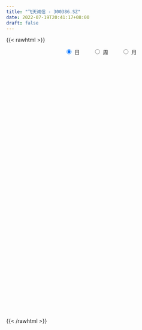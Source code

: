 ```yaml
---
title: "飞天诚信 - 300386.SZ"
date: 2022-07-19T20:41:17+08:00
draft: false
---
```

{{< rawhtml >}}
    <div style="text-align: center">
        <label style="padding: 1rem;"><input style="margin-right: .5rem" type="radio" name="period" value="D" checked onclick="period_change(this)">日</label>
        <label style="padding: 1rem;"><input style="margin-right: .5rem" type="radio" name="period" value="W" onclick="period_change(this)">周</label>
        <label style="padding: 1rem;"><input style="margin-right: .5rem" type="radio" name="period" value="M" onclick="period_change(this)">月</label>
    </div>
    <div id="chart" style="height: 700px;"></div> 
    <script type="text/javascript">
        const D_v = [115432.98,100226.07,88072.95,130586.43,204196.58,241042.69,228512.91,369641.01,461428.46,318209.68,260095.61,173206.25,242449.35,170973.04,129259.9,194919.6,268043.98,189821.05,139148.2,284733.9,439103.13,517333.61,503480.13,490630.95,411032.09,550501.9,439538.51,353009.88,300055.85,225722.63,213165.44,225593.41,139937.52,277639.25,319439.12,271262.93,214601.65,231907.4,179526.28,247152.81,481450.11,419707.71,252488.47,299873.04,430123.63,411473.52,312379.65,247305.15,167902.84,235195.77,199455.55,281695.0,180878.9,111283.32,147432.34,176738.8,121138.67,95975.5,178023.38,227631.86,186090.58,156658.02,178239.62,132433.57,149397.74,127149.42,84958.67,149218.02,256970.25,171689.48,144009.16,111958.85,72763.74,82464.94,64635.24,85881.03,67133.0,224066.35,242127.59,165557.87,104431.72,139057.28,117284.66,74516.38,87697.12,160822.23,108943.87,103848.28,105383.47,89068.59,128973.63,75357.0,54049.77,36828.51,58115.51,70654.8,67694.39,50638.99,108616.66,61068.03,54509.43,77044.0,62274.42,66148.4,118564.33,76276.01,65785.95,51151.49,54333.0,59994.46,58635.36,56147.69,61000.95,49094.21,39391.64,78632.84,108172.65,58421.97,46299.4,62755.53,51594.83,61835.14,42404.79,87599.0,139307.59,92089.84,71090.72,101454.13,97315.43,84346.81,140537.11,139409.78,89184.0,66940.92,75631.44,86310.91,70134.18,52700.32,61092.12,51744.0,63174.0,62023.3,72041.0,51577.4,62670.12,51392.6,55058.0,36686.5,33944.6,47354.08,55677.0,39321.11,42295.0,107186.55,72278.95,179351.07,125540.2,150486.0,82997.79,146812.6,159022.33,158906.44,143016.75,167260.49,110610.89,119189.1,68913.95,112062.38,74047.04,47843.04,51689.0,56971.0,47742.64,89006.54,60795.12,32743.33,43011.0,34084.5,225366.95,204123.74,313373.27,217947.74,190468.59,202486.46,182529.79,112946.33,137343.6,108768.14,97707.0,91218.0,76418.32,148967.26,168787.42,104045.08,161308.98,246141.82,178693.96,154722.0,101192.55,121619.84,84131.59,61692.42,74514.21,211649.56,83940.95,86619.68,67852.17,120512.73,106414.87,116851.87,69536.0,67898.48,61390.5,56987.0,48599.21,54718.0,51160.55,61648.58,48330.49,56115.79,64017.76,59231.26,55395.4,41332.1,57604.4,62516.41,53745.6,42093.9,72888.31,105006.97,65740.5,135889.54,139169.35,142359.7,143376.51,117545.78,133251.38,130155.71,112306.0,72895.15,83053.4,54784.6,42760.3,67386.6,61114.44,63395.28,40524.9,38041.01,41315.47,40749.5,79272.91,56408.71,143941.9,144713.49,91063.0,188415.71,82590.74,66182.94,45302.85,64363.96,47533.96,81766.5,52713.06,60998.06,52681.66,38445.95,50210.0,51680.62,51368.8,40084.0,58292.04,38615.83,41867.23,47299.0,35940.0,77316.11,55443.84,40202.08,83520.49,139716.27,78888.69,53841.91,47231.0,51041.46,40362.47,39172.07,37058.16,33374.0,75297.75,85940.39,103156.48,96968.28,53601.5,105973.71,67543.9,52944.28,69380.7,39782.04,68214.13,55607.91,47825.13,31482.35,22283.75,28706.3,32545.92,55557.6,19253.0,27404.3,13982.0,21254.0,31143.0,24934.32,21651.47,15218.6,54022.69,30976.0,17027.0,116743.92,60215.95,33433.24,20600.34,23257.0,31109.0,19556.0,23742.0,23862.58,22535.45,18498.0,27342.64,61534.78,35331.0,49150.7,75452.76,50754.7,39781.19,76148.0,146405.31,198022.12,110651.73,61326.0,51379.1,69619.0,79544.85,65167.25,273134.15,154596.67,154052.97,104999.13,78719.0,54510.6,50807.04,65549.31,54555.34,54959.4,55206.0,64269.28,171739.02,131505.63,84319.6,114100.98,78395.8,110725.88,114998.77,360184.52,321450.2,252979.47,411660.15,281608.62,293094.96,363301.39,460258.44,303289.87,340610.0,320266.97,221681.68,187627.98,159141.0,253087.29,211311.85,354191.65,355365.24,210188.83,230902.66,153522.62,324419.38,214286.08,209171.66,144603.4,171072.82,106654.62,119896.0,212837.09,136376.14,210865.2,128749.0,94572.77,119815.98,127580.29,113127.0,113179.0,112216.18,89047.44,169754.19,67018.78,88022.86,68405.42,70491.58,74446.33,62917.35,59042.13,67361.5,77063.64,76488.56,110477.26,154770.91,200926.97,194225.98,215124.97,121050.55,82327.06,91923.23,82283.59,73649.02,74282.74,64684.38,58909.56,174241.84,223299.92,138278.56,107874.9,90553.99,74807.0,83460.31,58048.43,56073.01,46186.4,54783.4,39103.15,34925.75,52622.29,51993.05,40026.4,68685.55,64564.23,77418.55,72074.22,64512.85,65079.96,55912.83,39609.65,48217.5,68795.0,48853.09,37583.51,58215.54,29413.0,50183.12,45840.43,43640.76,36704.3,44965.88,29257.0,31524.35,34025.58,25835.58,36019.8,36500.76,32477.03,52597.01,37268.02,41915.0,153121.06,113625.39,119542.17,89416.5,123808.46,83415.45,59358.44,105263.2,144584.51,76193.65,55276.0,66188.13,47066.13,57654.25,63598.02,42574.0,40983.42,37559.4,53434.13,32862.3,27926.3,63437.14,38354.0,44350.0,28397.0,30124.0,73009.93,84145.39,83761.0]
const D_histogram = [0.0,-0.014039886,-0.0118609946,0.0042253846,0.0639136945,0.1246818586,0.2739163711,0.4816396257,0.6049073353,0.6125161513,0.4896777545,0.3797456182,0.2681221206,0.1223882957,0.0615528177,0.0378334846,0.0615093675,0.0114020702,-0.1314899763,-0.1007473767,0.0495694571,0.2802419781,0.3219962178,0.4287649962,0.5288660851,0.6483294402,0.5590375511,0.4667530323,0.2634094086,0.0739056484,-0.1067305488,-0.1521190128,-0.2350933906,-0.1867689017,-0.0971851672,-0.0819420554,-0.16368429,-0.1694543641,-0.2226443579,-0.1816450953,0.1100224468,0.1718447487,0.0885247175,0.109851283,0.2298614995,0.3104595394,0.2701628487,0.1600555829,0.021810433,-0.0853921872,-0.212634128,-0.3484723409,-0.557726448,-0.6278097289,-0.6017295855,-0.5543005465,-0.5636364558,-0.5550851819,-0.4279301901,-0.306155511,-0.1921625939,-0.1772914069,-0.1611056253,-0.17201877,-0.278086749,-0.2780577006,-0.2913071203,-0.1634637421,0.0018123095,0.0561614635,0.1082061416,0.0843557435,0.0739823996,0.0169100115,0.0030821084,-0.0869459246,-0.1349396442,-0.096965885,-0.0075171944,-0.0149213735,-0.0532527815,-0.0182169251,-0.0857716331,-0.0996576807,-0.096819128,-0.0470499827,-0.0214215266,-0.0715690763,-0.0592059452,-0.1045401563,-0.2312864292,-0.3195640212,-0.3464653491,-0.3422699966,-0.3275963217,-0.2623434091,-0.2116071536,-0.1893778094,-0.1378864659,-0.1227697425,-0.1016084275,-0.1445447515,-0.1733836864,-0.1653144477,-0.10161109,-0.0763446175,-0.0686620259,-0.0671414964,-0.0400537825,-0.0008224512,-0.0007067972,0.0233888808,0.008229669,0.0088091182,0.0268609214,-0.031935492,0.001464091,-0.0041921789,0.0093741764,-0.0199886499,-0.0306396614,-0.0838174831,-0.096215739,-0.0668686814,0.0236335842,0.0653438191,0.1251908343,0.1968120771,0.2046015523,0.1472571344,0.00517162,-0.0338962451,-0.0936995844,-0.1331566649,-0.1830162739,-0.1668038784,-0.1275174772,-0.0697939664,-0.0084867329,0.030812396,0.0688649811,0.0727138648,0.0560333898,0.055950166,0.0240269605,-0.0160233976,-0.0424390784,-0.0415965575,-0.0408492525,-0.0643584103,-0.0997774446,-0.1239846289,-0.1032368076,-0.0194265057,0.0325523929,0.2066470681,0.3066471883,0.3472452513,0.33173718,0.3659972261,0.4122282216,0.4287759576,0.4312558413,0.449970591,0.4206948639,0.3791462381,0.3273900341,0.2048325051,0.0827846656,-0.0174182047,-0.0597077968,-0.1175905061,-0.1608845301,-0.122198986,-0.1066318175,-0.0940024641,-0.085576807,-0.0621636396,0.0748568809,0.1863861039,0.3222534122,0.3882991183,0.406872936,0.3420989701,0.3093866836,0.2384292863,0.1970928245,0.1454074238,0.0870608232,0.0184648347,-0.0447051453,-0.0748955993,-0.0405421316,-0.0363653229,-0.029540725,0.0124763903,0.0060355505,-0.0572573322,-0.092108775,-0.0885896468,-0.1292880533,-0.1499624612,-0.1375153342,-0.3209892248,-0.438223551,-0.5131775507,-0.515688908,-0.4504277827,-0.3412535984,-0.2624695256,-0.1909489167,-0.1540983424,-0.1080118123,-0.0908531238,-0.0682675479,-0.0739413605,-0.0898417093,-0.0804810843,-0.0543182837,-0.0195100765,0.0138312546,0.0527701405,0.0585944125,0.0744948746,0.0944312269,0.0658590949,0.060560961,0.0425486292,0.0722977345,0.1136659124,0.1215984456,0.1646789015,0.1697198116,0.2032358538,0.2319577227,0.2537258404,0.2381454131,0.2377202098,0.185647704,0.1303136866,0.0404393912,-0.0186016439,-0.0494359736,-0.0563945892,-0.0523622894,-0.0919490868,-0.1176619383,-0.1043448352,-0.0861700934,-0.0740033249,-0.0456497189,-0.03788894,0.0306726676,0.067946841,0.0669092257,-0.0909803233,-0.1906404519,-0.2264466455,-0.2415352979,-0.2346389971,-0.2240005057,-0.2353143387,-0.2369218623,-0.2126760981,-0.2336390458,-0.2225942646,-0.1819866577,-0.1143527517,-0.0547621387,-0.0083173435,-0.0037985034,0.0061225646,0.0393172635,0.071867981,0.0944867797,0.1305392039,0.1447443393,0.1454578123,0.1462805164,0.1787039861,0.1637331918,0.150738859,0.1495317804,0.1490534217,0.1238282751,0.0911523786,0.057226196,0.034375221,0.0585142842,0.0743309493,0.1037162212,0.1072822097,0.1044445449,0.1268600244,0.1342833642,0.118213009,0.0962865605,0.0780013567,0.0678845874,0.0319925943,-0.0169698565,-0.0447158277,-0.069094494,-0.0675909663,-0.0746786334,-0.1070309927,-0.1181791469,-0.1279466902,-0.1156235937,-0.089198803,-0.0500118596,-0.0411421716,-0.0184607592,-0.0093291759,-0.0340366815,-0.0613503184,-0.0683041197,-0.0160278439,-0.0020833181,-0.0045943411,-0.0032373938,-0.0090924819,-0.0344565165,-0.0502185704,-0.0341326687,-0.0103377192,-0.005270879,0.0171600716,0.0345814688,0.0676543743,0.0824841653,0.1002303647,0.1237511951,0.1276783918,0.1354203961,0.1582406582,0.2074618643,0.2191234351,0.1799673666,0.145701945,0.1146896988,0.096015265,0.0832813329,0.0587940949,0.1142436166,0.1017570158,0.1134823834,0.1165356723,0.0747990286,0.0414678829,0.0003798379,-0.014699095,-0.0177574687,-0.0271206769,-0.053922871,-0.0409879659,-0.0062839728,0.0038834764,0.002597286,0.0012136237,-0.0410046692,-0.0280149803,-0.0052897994,0.0766031785,0.1387833416,0.1965191715,0.2881999933,0.3120928123,0.259624769,0.2795166187,0.3552077651,0.3213347005,0.2383393289,0.1526132902,0.0903816152,-0.0089511493,-0.0573874919,-0.0699766791,-0.0771470728,-0.0012354508,-0.0220923247,-0.0380022719,-0.0900960689,-0.2014999635,-0.1638132308,-0.234669083,-0.3412283134,-0.4689074033,-0.4520906184,-0.4421988018,-0.392123918,-0.2732838032,-0.215867279,-0.152242664,-0.1323876182,-0.1324092903,-0.1509681469,-0.1747233656,-0.1573342109,-0.1134331785,-0.1130319165,-0.0937101619,-0.148206196,-0.1723849125,-0.1535647509,-0.1301283102,-0.1028159334,-0.0838442662,-0.0868582381,-0.0956382983,-0.1264994856,-0.1469584011,-0.134601047,-0.0803180953,-0.0260320675,0.0197258676,0.0857746656,0.1372709629,0.1306849274,0.1190120597,0.1121496423,0.0822412072,0.0399065567,0.0148860512,0.0128444072,0.0080524506,0.0655871641,0.1354089403,0.1445073716,0.1498389855,0.1043253781,0.0495127431,-0.0472965976,-0.094408349,-0.1549108339,-0.1877346491,-0.2272266888,-0.2338485703,-0.2196261319,-0.2079001083,-0.2221303526,-0.2322319306,-0.2859119668,-0.3111100047,-0.2717537076,-0.2201831634,-0.1478422975,-0.0889126206,-0.0368081218,0.0147527432,0.0696181051,0.1101181457,0.1500892234,0.174527791,0.1920192245,0.1961436286,0.2039901115,0.2139314375,0.2171570938,0.2244439322,0.1848812752,0.1731281876,0.1592436456,0.1456644048,0.1345708984,0.1342447006,0.1352729593,0.1387024775,0.1552665027,0.1501228364,0.1364061019,0.1477183931,0.1386889886,0.1336596318,0.1062075486,0.1016362415,0.0935452017,0.0796299391,0.0887773769,0.1059546134,0.0842649863,0.0806407926,0.0832404391,0.0734606526,0.072221334,0.0532610165,0.0361914148,0.0192046763,0.0005638701,-0.0264340735,-0.0476219339,-0.0524617245,-0.0320035183,-0.0164720041,-0.0360757449,-0.0319193337,-0.0379045437,-0.0862222472,-0.0613408767,-0.017909501]
const D_fast = [0.0,-0.0175498575,-0.0183362148,-0.0011934894,0.074473244,0.1664118729,0.3841254781,0.7122586392,0.9867531826,1.1474910364,1.1470720782,1.1320763465,1.087483379,0.972346628,0.9268993545,0.9126383925,0.9516916173,0.9044348376,0.728670297,0.7342260524,0.8969352504,1.197668266,1.3199215601,1.5338815875,1.7661991978,2.0477449129,2.0982124116,2.1226161508,1.9851248793,1.8140975312,1.6067786968,1.5233604796,1.3816127541,1.3832450176,1.4485324603,1.4432900583,1.3206267512,1.2724930861,1.1636420028,1.1592299916,1.4784031453,1.5831866345,1.5219977826,1.5707871689,1.7482627602,1.9064756849,1.9337197065,1.8636263364,1.7308337947,1.6022831277,1.4218826549,1.1989263568,0.8502406376,0.6232049245,0.4988526715,0.4077065739,0.2574615507,0.1272415291,0.1474139734,0.1926497748,0.2586020434,0.2291503787,0.2050597539,0.1511419167,-0.0244477496,-0.0939331263,-0.1800093261,-0.0930318834,0.0726972456,0.1410867655,0.2201829789,0.2174215167,0.2255437727,0.1726988875,0.1596415115,0.0478769974,-0.0338516333,-0.0201193453,0.0674500467,0.0563155242,0.0046709209,0.0351525459,-0.0538450703,-0.0926455381,-0.1140117673,-0.0760051177,-0.0557320433,-0.123771862,-0.1262102173,-0.1976794675,-0.3822473477,-0.550415945,-0.6639336102,-0.7453057569,-0.8125311623,-0.812864102,-0.8150296349,-0.8401447431,-0.823125016,-0.8387007282,-0.8429415201,-0.922014032,-0.9941988885,-1.0274582617,-0.9891576765,-0.9829773584,-0.9924602732,-1.0077251179,-0.9906508496,-0.9516251311,-0.9516861763,-0.9217432782,-0.9348450727,-0.932063344,-0.9072963104,-0.9740765968,-0.9403109911,-0.9470153058,-0.9311054064,-0.9654653951,-0.9837763219,-1.0579085145,-1.0943607051,-1.0817308179,-0.9853201562,-0.9272739665,-0.8361292427,-0.7153049806,-0.6563651173,-0.6768952516,-0.8176878611,-0.8652297875,-0.9484580228,-1.0212042696,-1.1168179471,-1.1423065212,-1.1348994893,-1.0946244701,-1.0354389198,-0.9884366918,-0.9331678615,-0.9111405116,-0.9138126391,-0.8999083215,-0.9258247869,-0.9698809944,-1.0069064448,-1.0164630633,-1.0259280713,-1.0655268318,-1.1258902272,-1.1810935687,-1.1861549493,-1.1072012738,-1.047084277,-0.8213278348,-0.6446659176,-0.5172565418,-0.4498303181,-0.3240709654,-0.1747829146,-0.0510411891,0.059252655,0.1904600524,0.2663580412,0.319595975,0.3496872795,0.2783378768,0.1769862037,0.0724287822,0.0152122409,-0.0720680949,-0.1555832514,-0.1474474538,-0.1585382397,-0.1694095023,-0.182378047,-0.1745057895,-0.0187710488,0.1393547002,0.3557853616,0.5189058472,0.6391978989,0.6599486756,0.7045830599,0.6932329843,0.7011697286,0.6858361838,0.649254789,0.5852750092,0.5109287429,0.462014389,0.4862323239,0.4813178019,0.4807572185,0.5258934314,0.5209614792,0.4433542634,0.385475627,0.3668473434,0.2938269235,0.2356619003,0.2137301938,-0.0499910029,-0.2767812169,-0.4800296043,-0.6114631886,-0.658809009,-0.6349482243,-0.6217815328,-0.5979981531,-0.5996721644,-0.5805885874,-0.5861431798,-0.580624491,-0.6047836437,-0.6431444198,-0.6539040658,-0.6413208362,-0.6113901482,-0.5745910034,-0.5224595823,-0.5019867073,-0.4674625265,-0.4239183674,-0.4360257258,-0.4261836194,-0.4335587939,-0.3857352549,-0.315950599,-0.2776184543,-0.1933682731,-0.1458974101,-0.0615724044,0.0251388952,0.110338473,0.1542943989,0.213299248,0.2076386683,0.1848830726,0.105118625,0.0414271788,-0.0017661443,-0.0228234071,-0.0318816797,-0.0944557487,-0.1495840849,-0.1623531906,-0.1657209721,-0.1720550348,-0.1551138585,-0.1568253146,-0.0805955401,-0.0263346565,-0.0106449653,-0.1912795951,-0.3385998368,-0.4310176918,-0.5064901686,-0.5582536171,-0.6036152521,-0.6737576698,-0.734595659,-0.7635189193,-0.8428916285,-0.8874954134,-0.8923844709,-0.8533387528,-0.8074386745,-0.7630732151,-0.7595040009,-0.7480522918,-0.705028277,-0.6545105643,-0.6082700707,-0.5395828455,-0.4891916253,-0.4521136992,-0.4147208659,-0.3376213998,-0.3116588962,-0.2869685141,-0.2507926477,-0.214007651,-0.2082757287,-0.2181635306,-0.2377831642,-0.252040334,-0.2132726997,-0.1788732973,-0.1235589701,-0.0931724292,-0.0698989578,-0.0157684721,0.0252257087,0.0387086058,0.0408537974,0.0420689328,0.0489233103,0.0210294657,-0.0321754491,-0.0711003773,-0.1127526671,-0.1281468809,-0.1539042064,-0.2130143139,-0.2537072548,-0.2954614706,-0.3120442725,-0.3079191826,-0.2812352041,-0.282651059,-0.2645848364,-0.2577855471,-0.291002223,-0.3336534395,-0.3576832708,-0.309413956,-0.2959902597,-0.299649868,-0.2991022691,-0.3072304777,-0.3412086414,-0.3695253379,-0.3619726033,-0.3407620836,-0.3370129633,-0.3102919947,-0.2842252303,-0.2342387313,-0.1987878989,-0.1559841084,-0.1015254792,-0.0656786845,-0.0240815812,0.0382988455,0.1393855177,0.2058279473,0.2116637203,0.213823785,0.2114839635,0.216813346,0.2248997471,0.2151110329,0.2991214587,0.3120741119,0.3521700753,0.3843572823,0.3613203957,0.3383562207,0.2973631353,0.2786094286,0.2711116877,0.2549683103,0.2146853984,0.217373312,0.2505063119,0.2616446303,0.2610077614,0.259927505,0.2074580448,0.2134439886,0.2348467197,0.3358904922,0.4327664907,0.5396321135,0.7033629336,0.8052789557,0.8177171046,0.907488109,1.0719811966,1.1184418072,1.0950312679,1.0474585516,1.0078222805,0.9062517287,0.8434685131,0.8133851561,0.7869279942,0.8625307535,0.8361507984,0.8107402833,0.736122469,0.5743435836,0.5710770085,0.4415538855,0.2496875768,0.004781636,-0.0914242336,-0.1920821175,-0.2400382131,-0.1895190492,-0.1860693447,-0.1605053957,-0.1737472544,-0.2068712491,-0.2631721424,-0.3306082025,-0.3525526006,-0.3370098628,-0.3648665799,-0.3689723658,-0.4605199489,-0.5277948935,-0.5473659197,-0.5564615565,-0.5548531631,-0.5568425623,-0.5815710938,-0.6142607286,-0.6767467873,-0.7339453031,-0.7552382108,-0.7210347828,-0.6732567719,-0.6225673699,-0.5350749055,-0.4492608675,-0.4231756711,-0.4050955239,-0.3839205308,-0.393268664,-0.4256266754,-0.446925668,-0.4457562102,-0.4485350542,-0.3746035497,-0.2709295384,-0.2257042642,-0.1829129039,-0.2023451668,-0.244779616,-0.3534131061,-0.4241269448,-0.5233571381,-0.6031146156,-0.6994133275,-0.7644973515,-0.8051814461,-0.8454304497,-0.9151932821,-0.9833528427,-1.1085108706,-1.2114864096,-1.2400685395,-1.2435437861,-1.2081634946,-1.1714619728,-1.1285595045,-1.0733104538,-1.0010405655,-0.9330109885,-0.855517605,-0.7874470896,-0.7219508501,-0.6687905387,-0.609946528,-0.5465223426,-0.4890074128,-0.4256095913,-0.4189519296,-0.3874229703,-0.3614966009,-0.3386597405,-0.3161105223,-0.2828755449,-0.2480290464,-0.2099239089,-0.154543258,-0.1221562152,-0.1017714242,-0.0535295347,-0.0278866921,0.0004988591,-0.000401337,0.0204364163,0.0357316769,0.0417238991,0.0730656811,0.116731571,0.1161081904,0.1326441949,0.1560539512,0.1646393278,0.1814553427,0.1758102793,0.1677885313,0.155602962,0.1371031232,0.1034966612,0.0704033173,0.0524480956,0.0649054222,0.0763189354,0.0476962585,0.0438728362,0.0284114902,-0.0414617751,-0.0319156237,0.0070383767]
const D_slow = [0.0,-0.0035099715,-0.0064752202,-0.005418874,0.0105595496,0.0417300143,0.110209107,0.2306190135,0.3818458473,0.5349748851,0.6573943237,0.7523307283,0.8193612584,0.8499583324,0.8653465368,0.8748049079,0.8901822498,0.8930327674,0.8601602733,0.8349734291,0.8473657934,0.9174262879,0.9979253423,1.1051165914,1.2373331126,1.3994154727,1.5391748605,1.6558631185,1.7217154707,1.7401918828,1.7135092456,1.6754794924,1.6167061447,1.5700139193,1.5457176275,1.5252321137,1.4843110412,1.4419474502,1.3862863607,1.3408750869,1.3683806986,1.4113418857,1.4334730651,1.4609358859,1.5184012607,1.5960161456,1.6635568577,1.7035707535,1.7090233617,1.6876753149,1.6345167829,1.5473986977,1.4079670857,1.2510146534,1.100582257,0.9620071204,0.8210980065,0.682326711,0.5753441635,0.4988052857,0.4507646373,0.4064417855,0.3661653792,0.3231606867,0.2536389995,0.1841245743,0.1112977942,0.0704318587,0.0708849361,0.084925302,0.1119768374,0.1330657732,0.1515613731,0.155788876,0.1565594031,0.1348229219,0.1010880109,0.0768465397,0.0749672411,0.0712368977,0.0579237023,0.053369471,0.0319265628,0.0070121426,-0.0171926394,-0.0289551351,-0.0343105167,-0.0522027858,-0.0670042721,-0.0931393112,-0.1509609185,-0.2308519238,-0.3174682611,-0.4030357602,-0.4849348406,-0.5505206929,-0.6034224813,-0.6507669337,-0.6852385501,-0.7159309857,-0.7413330926,-0.7774692805,-0.8208152021,-0.862143814,-0.8875465865,-0.9066327409,-0.9237982474,-0.9405836215,-0.9505970671,-0.9508026799,-0.9509793792,-0.945132159,-0.9430747417,-0.9408724622,-0.9341572318,-0.9421411048,-0.9417750821,-0.9428231268,-0.9404795827,-0.9454767452,-0.9531366605,-0.9740910313,-0.9981449661,-1.0148621364,-1.0089537404,-0.9926177856,-0.961320077,-0.9121170577,-0.8609666697,-0.8241523861,-0.8228594811,-0.8313335423,-0.8547584384,-0.8880476047,-0.9338016732,-0.9755026428,-1.0073820121,-1.0248305037,-1.0269521869,-1.0192490879,-1.0020328426,-0.9838543764,-0.969846029,-0.9558584875,-0.9498517473,-0.9538575968,-0.9644673664,-0.9748665057,-0.9850788189,-1.0011684214,-1.0261127826,-1.0571089398,-1.0829181417,-1.0877747681,-1.0796366699,-1.0279749029,-0.9513131058,-0.864501793,-0.781567498,-0.6900681915,-0.5870111361,-0.4798171467,-0.3720031864,-0.2595105386,-0.1543368227,-0.0595502631,0.0222972454,0.0735053717,0.0942015381,0.0898469869,0.0749200377,0.0455224112,0.0053012787,-0.0252484678,-0.0519064222,-0.0754070382,-0.09680124,-0.1123421499,-0.0936279297,-0.0470314037,0.0335319494,0.1306067289,0.2323249629,0.3178497055,0.3951963763,0.4548036979,0.5040769041,0.54042876,0.5621939658,0.5668101745,0.5556338882,0.5369099883,0.5267744555,0.5176831247,0.5102979435,0.5134170411,0.5149259287,0.5006115956,0.4775844019,0.4554369902,0.4231149769,0.3856243616,0.351245528,0.2709982218,0.1614423341,0.0331479464,-0.0957742806,-0.2083812263,-0.2936946259,-0.3593120073,-0.4070492364,-0.445573822,-0.4725767751,-0.4952900561,-0.512356943,-0.5308422832,-0.5533027105,-0.5734229816,-0.5870025525,-0.5918800716,-0.588422258,-0.5752297229,-0.5605811197,-0.5419574011,-0.5183495943,-0.5018848206,-0.4867445804,-0.4761074231,-0.4580329895,-0.4296165114,-0.3992168999,-0.3580471746,-0.3156172217,-0.2648082582,-0.2068188275,-0.1433873674,-0.0838510142,-0.0244209617,0.0219909643,0.0545693859,0.0646792338,0.0600288228,0.0476698294,0.0335711821,0.0204806097,-0.002506662,-0.0319221466,-0.0580083554,-0.0795508787,-0.0980517099,-0.1094641397,-0.1189363746,-0.1112682077,-0.0942814975,-0.0775541911,-0.1002992719,-0.1479593849,-0.2045710462,-0.2649548707,-0.32361462,-0.3796147464,-0.4384433311,-0.4976737967,-0.5508428212,-0.6092525827,-0.6649011488,-0.7103978132,-0.7389860012,-0.7526765358,-0.7547558717,-0.7557054975,-0.7541748564,-0.7443455405,-0.7263785453,-0.7027568503,-0.6701220494,-0.6339359646,-0.5975715115,-0.5610013824,-0.5163253859,-0.4753920879,-0.4377073732,-0.4003244281,-0.3630610727,-0.3321040039,-0.3093159092,-0.2950093602,-0.286415555,-0.2717869839,-0.2532042466,-0.2272751913,-0.2004546389,-0.1743435027,-0.1426284965,-0.1090576555,-0.0795044032,-0.0554327631,-0.0359324239,-0.0189612771,-0.0109631285,-0.0152055926,-0.0263845496,-0.0436581731,-0.0605559146,-0.079225573,-0.1059833212,-0.1355281079,-0.1675147804,-0.1964206789,-0.2187203796,-0.2312233445,-0.2415088874,-0.2461240772,-0.2484563712,-0.2569655416,-0.2723031211,-0.2893791511,-0.2933861121,-0.2939069416,-0.2950555269,-0.2958648753,-0.2981379958,-0.3067521249,-0.3193067675,-0.3278399347,-0.3304243645,-0.3317420842,-0.3274520663,-0.3188066991,-0.3018931056,-0.2812720642,-0.2562144731,-0.2252766743,-0.1933570763,-0.1595019773,-0.1199418127,-0.0680763467,-0.0132954879,0.0316963538,0.06812184,0.0967942647,0.120798081,0.1416184142,0.1563169379,0.1848778421,0.210317096,0.2386876919,0.26782161,0.2865213671,0.2968883378,0.2969832973,0.2933085236,0.2888691564,0.2820889872,0.2686082694,0.258361278,0.2567902848,0.2577611539,0.2584104754,0.2587138813,0.248462714,0.2414589689,0.2401365191,0.2592873137,0.2939831491,0.343112942,0.4151629403,0.4931861434,0.5580923356,0.6279714903,0.7167734316,0.7971071067,0.8566919389,0.8948452615,0.9174406653,0.915202878,0.900856005,0.8833618352,0.864075067,0.8637662043,0.8582431231,0.8487425552,0.8262185379,0.775843547,0.7348902393,0.6762229686,0.5909158902,0.4736890394,0.3606663848,0.2501166843,0.1520857048,0.083764754,0.0297979343,-0.0082627317,-0.0413596362,-0.0744619588,-0.1122039955,-0.1558848369,-0.1952183897,-0.2235766843,-0.2518346634,-0.2752622039,-0.3123137529,-0.355409981,-0.3938011688,-0.4263332463,-0.4520372297,-0.4729982962,-0.4947128557,-0.5186224303,-0.5502473017,-0.586986902,-0.6206371637,-0.6407166875,-0.6472247044,-0.6422932375,-0.6208495711,-0.5865318304,-0.5538605985,-0.5241075836,-0.496070173,-0.4755098712,-0.4655332321,-0.4618117192,-0.4586006174,-0.4565875048,-0.4401907138,-0.4063384787,-0.3702116358,-0.3327518894,-0.3066705449,-0.2942923591,-0.3061165085,-0.3297185958,-0.3684463042,-0.4153799665,-0.4721866387,-0.5306487813,-0.5855553142,-0.6375303413,-0.6930629295,-0.7511209121,-0.8225989038,-0.900376405,-0.9683148319,-1.0233606227,-1.0603211971,-1.0825493523,-1.0917513827,-1.0880631969,-1.0706586706,-1.0431291342,-1.0056068284,-0.9619748806,-0.9139700745,-0.8649341673,-0.8139366395,-0.7604537801,-0.7061645066,-0.6500535236,-0.6038332048,-0.5605511579,-0.5207402465,-0.4843241453,-0.4506814207,-0.4171202455,-0.3833020057,-0.3486263863,-0.3098097607,-0.2722790516,-0.2381775261,-0.2012479278,-0.1665756807,-0.1331607727,-0.1066088856,-0.0811998252,-0.0578135248,-0.03790604,-0.0157116958,0.0107769576,0.0318432041,0.0520034023,0.0728135121,0.0911786752,0.1092340087,0.1225492628,0.1315971165,0.1363982856,0.1365392531,0.1299307347,0.1180252513,0.1049098201,0.0969089406,0.0927909395,0.0837720033,0.0757921699,0.066316034,0.0447604722,0.029425253,0.0249478777]
const D_data = [['2020-06-30', 16.85, 17.12, 16.85, 17.33],['2020-07-01', 17.04, 16.9, 16.6, 17.29],['2020-07-02', 17.0, 17.06, 16.7, 17.08],['2020-07-03', 17.08, 17.28, 16.84, 17.6],['2020-07-06', 17.32, 18.06, 17.25, 18.46],['2020-07-07', 18.01, 18.48, 17.76, 19.14],['2020-07-08', 18.6, 20.33, 18.23, 20.33],['2020-07-09', 21.36, 22.36, 21.05, 22.36],['2020-07-10', 23.0, 22.68, 21.87, 23.93],['2020-07-13', 21.67, 22.14, 21.2, 22.2],['2020-07-14', 21.64, 20.72, 20.39, 21.73],['2020-07-15', 20.75, 20.7, 20.5, 21.35],['2020-07-16', 21.07, 20.45, 20.05, 21.83],['2020-07-17', 19.5, 19.6, 18.8, 19.88],['2020-07-20', 19.7, 20.3, 19.3, 20.7],['2020-07-21', 21.28, 20.7, 20.68, 22.16],['2020-07-22', 20.68, 21.46, 20.68, 22.12],['2020-07-23', 21.0, 20.62, 20.0, 21.0],['2020-07-24', 20.56, 19.01, 19.01, 20.79],['2020-07-27', 19.85, 20.91, 19.67, 20.91],['2020-07-28', 21.49, 23.0, 21.0, 23.0],['2020-07-29', 23.0, 25.3, 22.65, 25.3],['2020-07-30', 25.28, 24.05, 23.53, 25.3],['2020-07-31', 23.51, 25.72, 23.5, 26.46],['2020-08-03', 25.01, 26.75, 24.68, 28.0],['2020-08-04', 27.89, 28.25, 26.76, 29.43],['2020-08-05', 26.89, 26.41, 25.43, 27.59],['2020-08-06', 27.19, 26.52, 26.26, 28.66],['2020-08-07', 25.66, 24.86, 24.32, 26.28],['2020-08-10', 24.34, 24.35, 24.28, 25.35],['2020-08-11', 24.44, 23.69, 23.66, 24.85],['2020-08-12', 23.43, 24.91, 23.31, 24.97],['2020-08-13', 24.81, 24.17, 23.97, 24.81],['2020-08-14', 24.35, 25.78, 24.15, 26.44],['2020-08-17', 26.64, 26.78, 26.36, 27.89],['2020-08-18', 26.5, 26.28, 26.22, 28.24],['2020-08-19', 26.54, 25.0, 25.0, 26.82],['2020-08-20', 24.85, 25.79, 24.47, 26.69],['2020-08-21', 25.59, 25.08, 24.76, 26.11],['2020-08-24', 25.15, 26.26, 24.14, 27.59],['2020-08-25', 26.35, 30.47, 26.0, 30.6],['2020-08-26', 29.26, 28.86, 27.43, 30.88],['2020-08-27', 27.78, 27.29, 26.82, 28.6],['2020-08-28', 26.9, 28.72, 26.9, 30.5],['2020-08-31', 30.1, 30.69, 30.1, 33.2],['2020-09-01', 29.59, 31.18, 29.59, 32.7],['2020-09-02', 31.96, 30.24, 29.31, 31.96],['2020-09-03', 30.0, 29.37, 28.8, 30.66],['2020-09-04', 28.03, 28.66, 27.96, 29.08],['2020-09-07', 29.04, 28.6, 28.3, 30.13],['2020-09-08', 28.7, 27.83, 26.92, 28.85],['2020-09-09', 27.44, 27.01, 24.88, 28.88],['2020-09-10', 27.19, 25.0, 24.81, 27.51],['2020-09-11', 25.0, 25.7, 24.75, 25.78],['2020-09-14', 25.85, 26.46, 25.0, 26.79],['2020-09-15', 26.81, 26.61, 26.42, 27.99],['2020-09-16', 26.3, 25.68, 25.33, 26.57],['2020-09-17', 25.8, 25.56, 25.05, 25.8],['2020-09-18', 25.6, 27.11, 25.27, 27.63],['2020-09-21', 28.19, 27.5, 27.44, 29.18],['2020-09-22', 27.14, 27.91, 26.93, 28.5],['2020-09-23', 27.6, 26.93, 26.41, 27.69],['2020-09-24', 26.46, 26.95, 26.21, 28.48],['2020-09-25', 27.18, 26.54, 26.5, 27.91],['2020-09-28', 26.54, 24.89, 24.89, 26.55],['2020-09-29', 25.29, 25.74, 24.84, 26.22],['2020-09-30', 26.01, 25.33, 25.14, 26.11],['2020-10-09', 26.37, 27.24, 25.55, 27.25],['2020-10-12', 28.74, 28.45, 28.1, 29.98],['2020-10-13', 28.7, 27.69, 27.3, 28.76],['2020-10-14', 27.5, 28.03, 27.3, 28.13],['2020-10-15', 28.12, 27.25, 27.21, 28.28],['2020-10-16', 27.3, 27.41, 26.88, 27.7],['2020-10-19', 27.39, 26.7, 26.51, 27.66],['2020-10-20', 26.72, 27.08, 26.25, 27.2],['2020-10-21', 26.99, 25.83, 25.6, 27.0],['2020-10-22', 25.83, 25.91, 25.66, 26.53],['2020-10-23', 27.25, 26.88, 26.6, 28.96],['2020-10-26', 28.68, 27.84, 27.6, 29.7],['2020-10-27', 27.3, 26.85, 26.41, 28.08],['2020-10-28', 26.56, 26.32, 25.89, 26.9],['2020-10-29', 25.39, 27.21, 25.25, 27.24],['2020-10-30', 26.66, 25.8, 25.61, 26.93],['2020-11-02', 26.1, 26.18, 25.31, 26.48],['2020-11-03', 26.02, 26.28, 25.73, 26.55],['2020-11-04', 26.42, 26.95, 26.06, 27.33],['2020-11-05', 27.12, 26.82, 26.39, 27.27],['2020-11-06', 27.12, 25.76, 25.74, 27.12],['2020-11-09', 25.76, 26.38, 25.5, 26.46],['2020-11-10', 26.29, 25.49, 25.47, 26.29],['2020-11-11', 25.67, 23.85, 23.8, 25.67],['2020-11-12', 24.12, 23.5, 23.22, 24.12],['2020-11-13', 23.43, 23.65, 22.85, 23.86],['2020-11-16', 23.8, 23.65, 23.5, 23.98],['2020-11-17', 24.24, 23.5, 23.23, 24.24],['2020-11-18', 23.38, 24.04, 23.3, 24.24],['2020-11-19', 23.82, 23.9, 23.45, 24.2],['2020-11-20', 23.91, 23.49, 23.45, 24.06],['2020-11-23', 23.5, 23.83, 22.8, 24.1],['2020-11-24', 23.58, 23.35, 23.32, 24.04],['2020-11-25', 23.55, 23.33, 23.2, 23.75],['2020-11-26', 23.26, 22.26, 22.26, 23.47],['2020-11-27', 22.33, 22.0, 21.55, 22.49],['2020-11-30', 22.06, 22.15, 21.54, 22.65],['2020-12-01', 22.62, 22.81, 22.61, 23.44],['2020-12-02', 22.47, 22.37, 22.35, 22.78],['2020-12-03', 22.39, 22.05, 21.86, 22.39],['2020-12-04', 22.09, 21.81, 21.7, 22.21],['2020-12-07', 22.09, 22.03, 21.95, 22.39],['2020-12-08', 22.0, 22.21, 21.82, 22.54],['2020-12-09', 22.21, 21.69, 21.66, 22.42],['2020-12-10', 21.66, 21.93, 21.22, 21.95],['2020-12-11', 22.05, 21.34, 21.26, 22.14],['2020-12-14', 21.33, 21.37, 20.8, 21.58],['2020-12-15', 21.19, 21.52, 21.1, 21.58],['2020-12-16', 21.51, 20.31, 20.23, 21.52],['2020-12-17', 20.79, 21.25, 20.4, 21.54],['2020-12-18', 21.06, 20.7, 20.67, 21.2],['2020-12-21', 20.66, 20.83, 20.57, 21.12],['2020-12-22', 20.81, 20.11, 19.9, 20.84],['2020-12-23', 20.11, 20.08, 19.81, 20.33],['2020-12-24', 20.18, 19.19, 19.15, 20.32],['2020-12-25', 19.51, 19.31, 19.28, 19.77],['2020-12-28', 19.61, 19.67, 19.17, 20.4],['2020-12-29', 19.53, 20.6, 19.45, 21.08],['2020-12-30', 20.37, 20.24, 19.75, 20.48],['2020-12-31', 20.0, 20.68, 19.99, 20.86],['2021-01-04', 21.25, 21.18, 20.9, 21.75],['2021-01-05', 20.5, 20.63, 20.31, 21.33],['2021-01-06', 20.43, 19.7, 19.55, 20.58],['2021-01-07', 19.68, 18.04, 17.78, 19.78],['2021-01-08', 18.38, 18.71, 17.88, 19.36],['2021-01-11', 18.6, 18.01, 17.9, 18.87],['2021-01-12', 17.95, 17.78, 17.63, 18.26],['2021-01-13', 17.74, 17.15, 17.05, 17.85],['2021-01-14', 17.06, 17.61, 16.9, 17.9],['2021-01-15', 17.76, 17.79, 17.66, 18.38],['2021-01-18', 17.62, 18.06, 17.42, 18.28],['2021-01-19', 18.0, 18.25, 17.92, 18.45],['2021-01-20', 18.28, 18.11, 17.65, 18.3],['2021-01-21', 18.14, 18.2, 18.11, 18.57],['2021-01-22', 18.23, 17.8, 17.51, 18.32],['2021-01-25', 18.3, 17.42, 17.41, 18.46],['2021-01-26', 17.16, 17.49, 17.05, 17.95],['2021-01-27', 17.43, 16.9, 16.8, 17.7],['2021-01-28', 16.62, 16.47, 16.45, 17.25],['2021-01-29', 16.67, 16.3, 16.05, 16.77],['2021-02-01', 16.24, 16.4, 16.12, 16.54],['2021-02-02', 16.33, 16.23, 16.08, 16.64],['2021-02-03', 16.22, 15.68, 15.66, 16.23],['2021-02-04', 15.75, 15.16, 14.7, 15.78],['2021-02-05', 15.31, 14.9, 14.87, 15.65],['2021-02-08', 14.9, 15.21, 14.82, 15.49],['2021-02-09', 16.52, 16.08, 15.76, 16.88],['2021-02-10', 15.76, 15.9, 15.6, 16.16],['2021-02-18', 16.7, 17.99, 16.48, 18.48],['2021-02-19', 17.45, 17.87, 17.13, 17.96],['2021-02-22', 17.9, 17.64, 17.64, 18.85],['2021-02-23', 17.18, 17.16, 17.09, 17.79],['2021-02-24', 17.15, 18.01, 17.05, 18.35],['2021-02-25', 18.0, 18.6, 17.68, 18.78],['2021-02-26', 18.29, 18.66, 18.1, 19.2],['2021-03-01', 18.86, 18.82, 18.5, 19.27],['2021-03-02', 19.16, 19.39, 18.51, 19.63],['2021-03-03', 19.05, 19.08, 18.69, 19.27],['2021-03-04', 18.94, 19.04, 18.61, 19.49],['2021-03-05', 18.94, 18.94, 18.8, 19.29],['2021-03-08', 18.91, 17.8, 17.79, 18.93],['2021-03-09', 17.79, 17.27, 16.8, 18.0],['2021-03-10', 17.74, 16.98, 16.92, 17.81],['2021-03-11', 17.06, 17.3, 16.85, 17.53],['2021-03-12', 17.32, 16.77, 16.72, 17.4],['2021-03-15', 16.98, 16.57, 16.37, 17.09],['2021-03-16', 16.68, 17.47, 16.45, 17.5],['2021-03-17', 17.1, 17.23, 17.1, 17.54],['2021-03-18', 17.28, 17.18, 17.0, 17.4],['2021-03-19', 16.88, 17.1, 16.87, 17.48],['2021-03-22', 17.19, 17.3, 17.03, 17.35],['2021-03-23', 17.38, 19.15, 17.11, 19.89],['2021-03-24', 18.65, 19.6, 18.61, 19.97],['2021-03-25', 19.55, 20.78, 19.18, 22.15],['2021-03-26', 20.5, 20.75, 20.36, 21.5],['2021-03-29', 20.81, 20.73, 20.63, 21.83],['2021-03-30', 20.56, 19.9, 19.67, 20.96],['2021-03-31', 19.82, 20.35, 19.8, 21.38],['2021-04-01', 20.19, 19.87, 19.71, 20.38],['2021-04-02', 20.63, 20.18, 19.93, 20.9],['2021-04-06', 20.01, 20.01, 19.78, 20.8],['2021-04-07', 19.93, 19.8, 19.41, 19.96],['2021-04-08', 19.8, 19.45, 19.23, 19.85],['2021-04-09', 19.45, 19.23, 19.1, 19.75],['2021-04-12', 19.23, 19.42, 19.23, 20.2],['2021-04-13', 19.18, 20.27, 18.83, 20.34],['2021-04-14', 20.35, 20.04, 19.7, 20.35],['2021-04-15', 19.9, 20.15, 19.83, 21.07],['2021-04-16', 19.73, 20.79, 18.63, 21.18],['2021-04-19', 20.2, 20.36, 19.84, 20.58],['2021-04-20', 20.1, 19.51, 19.51, 20.32],['2021-04-21', 19.35, 19.61, 19.26, 20.2],['2021-04-22', 19.61, 20.0, 19.32, 20.28],['2021-04-23', 19.8, 19.32, 19.3, 19.8],['2021-04-26', 19.28, 19.35, 19.23, 19.73],['2021-04-27', 19.34, 19.68, 19.27, 19.77],['2021-04-28', 19.0, 16.62, 15.89, 19.0],['2021-04-29', 16.62, 16.36, 16.33, 16.95],['2021-04-30', 16.46, 16.0, 15.83, 16.6],['2021-05-06', 16.19, 16.28, 16.05, 16.56],['2021-05-07', 16.3, 16.89, 16.12, 17.15],['2021-05-10', 17.1, 17.56, 17.01, 17.7],['2021-05-11', 17.8, 17.4, 17.36, 18.3],['2021-05-12', 17.0, 17.48, 16.92, 17.65],['2021-05-13', 17.36, 17.14, 17.0, 17.7],['2021-05-14', 17.18, 17.31, 16.94, 17.45],['2021-05-17', 17.18, 16.97, 16.69, 17.29],['2021-05-18', 16.97, 17.01, 16.7, 17.18],['2021-05-19', 16.92, 16.57, 16.54, 17.09],['2021-05-20', 16.4, 16.24, 16.15, 16.53],['2021-05-21', 16.25, 16.39, 16.24, 16.81],['2021-05-24', 16.46, 16.56, 16.12, 16.79],['2021-05-25', 16.53, 16.72, 16.24, 16.8],['2021-05-26', 16.82, 16.8, 16.69, 17.13],['2021-05-27', 16.72, 17.01, 16.68, 17.09],['2021-05-28', 17.02, 16.68, 16.53, 17.02],['2021-05-31', 16.68, 16.84, 16.55, 16.93],['2021-06-01', 16.8, 16.98, 16.66, 17.2],['2021-06-02', 17.01, 16.34, 16.31, 17.06],['2021-06-03', 16.35, 16.52, 16.34, 16.96],['2021-06-04', 16.44, 16.27, 16.2, 16.56],['2021-06-07', 16.32, 16.88, 16.31, 16.95],['2021-06-08', 16.95, 17.23, 16.94, 17.54],['2021-06-09', 17.17, 16.98, 16.76, 17.35],['2021-06-10', 17.09, 17.62, 16.96, 17.75],['2021-06-11', 17.62, 17.36, 17.18, 18.1],['2021-06-15', 17.31, 17.93, 17.28, 18.5],['2021-06-16', 17.61, 18.18, 17.41, 19.01],['2021-06-17', 17.9, 18.4, 17.81, 18.45],['2021-06-18', 18.3, 18.13, 18.07, 18.88],['2021-06-21', 17.9, 18.46, 17.7, 18.77],['2021-06-22', 18.31, 17.84, 17.82, 18.76],['2021-06-23', 17.6, 17.64, 17.4, 17.84],['2021-06-24', 17.71, 16.89, 16.88, 17.71],['2021-06-25', 16.98, 16.89, 16.62, 17.07],['2021-06-28', 16.85, 16.98, 16.66, 17.15],['2021-06-29', 17.13, 17.14, 17.02, 17.67],['2021-06-30', 17.12, 17.23, 16.96, 17.58],['2021-07-01', 17.34, 16.53, 16.47, 17.35],['2021-07-02', 16.42, 16.44, 16.27, 16.86],['2021-07-05', 16.43, 16.8, 16.43, 16.85],['2021-07-06', 16.81, 16.86, 16.59, 17.03],['2021-07-07', 16.74, 16.79, 16.45, 17.03],['2021-07-08', 16.79, 17.04, 16.62, 17.2],['2021-07-09', 16.9, 16.83, 16.69, 17.23],['2021-07-12', 16.86, 17.78, 16.86, 17.94],['2021-07-13', 18.17, 17.7, 17.52, 18.65],['2021-07-14', 17.68, 17.36, 17.34, 17.99],['2021-07-15', 16.3, 14.94, 14.8, 16.36],['2021-07-16', 14.92, 14.84, 14.72, 15.17],['2021-07-19', 14.82, 15.08, 14.55, 15.17],['2021-07-20', 14.99, 14.98, 14.73, 15.09],['2021-07-21', 14.88, 15.0, 14.82, 15.34],['2021-07-22', 14.98, 14.86, 14.82, 15.1],['2021-07-23', 14.86, 14.34, 14.18, 14.9],['2021-07-26', 14.35, 14.17, 13.72, 14.41],['2021-07-27', 14.36, 14.3, 14.22, 14.58],['2021-07-28', 14.28, 13.48, 13.3, 14.28],['2021-07-29', 13.81, 13.58, 13.54, 13.85],['2021-07-30', 13.58, 13.83, 13.41, 13.96],['2021-08-02', 13.83, 14.24, 13.6, 14.25],['2021-08-03', 14.2, 14.31, 14.02, 14.5],['2021-08-04', 14.4, 14.3, 14.06, 14.4],['2021-08-05', 14.24, 13.8, 13.58, 14.24],['2021-08-06', 13.8, 13.8, 13.6, 13.91],['2021-08-09', 13.8, 14.12, 13.75, 14.18],['2021-08-10', 14.18, 14.23, 14.06, 14.37],['2021-08-11', 14.22, 14.22, 14.03, 14.28],['2021-08-12', 14.22, 14.54, 14.19, 14.76],['2021-08-13', 14.47, 14.42, 14.21, 14.49],['2021-08-16', 14.39, 14.32, 14.16, 14.63],['2021-08-17', 14.32, 14.36, 14.27, 14.81],['2021-08-18', 14.33, 14.9, 14.01, 15.3],['2021-08-19', 14.75, 14.42, 14.4, 15.15],['2021-08-20', 14.67, 14.43, 14.16, 14.74],['2021-08-23', 14.36, 14.6, 14.27, 14.73],['2021-08-24', 14.64, 14.67, 14.52, 14.87],['2021-08-25', 14.63, 14.35, 14.32, 14.69],['2021-08-26', 14.38, 14.14, 14.14, 14.42],['2021-08-27', 14.19, 13.96, 13.8, 14.19],['2021-08-30', 14.13, 13.94, 13.83, 14.33],['2021-08-31', 13.9, 14.53, 13.68, 14.59],['2021-09-01', 14.21, 14.55, 14.03, 14.88],['2021-09-02', 14.37, 14.88, 14.27, 15.14],['2021-09-03', 15.39, 14.7, 14.7, 15.55],['2021-09-06', 14.5, 14.68, 14.36, 14.84],['2021-09-07', 14.6, 15.12, 14.57, 15.53],['2021-09-08', 14.88, 15.1, 14.85, 15.28],['2021-09-09', 15.01, 14.87, 14.72, 15.06],['2021-09-10', 14.77, 14.77, 14.6, 15.06],['2021-09-13', 14.74, 14.77, 14.61, 14.94],['2021-09-14', 14.71, 14.85, 14.7, 15.2],['2021-09-15', 14.75, 14.44, 14.41, 14.89],['2021-09-16', 14.42, 14.05, 14.05, 14.58],['2021-09-17', 14.01, 14.08, 13.91, 14.2],['2021-09-22', 13.98, 13.93, 13.82, 14.0],['2021-09-23', 14.0, 14.13, 14.0, 14.23],['2021-09-24', 14.07, 13.94, 13.87, 14.28],['2021-09-27', 14.0, 13.43, 13.37, 14.1],['2021-09-28', 13.49, 13.47, 13.25, 13.54],['2021-09-29', 13.37, 13.31, 13.26, 13.49],['2021-09-30', 13.43, 13.47, 13.37, 13.53],['2021-10-08', 13.55, 13.64, 13.55, 13.75],['2021-10-11', 13.6, 13.89, 13.58, 14.0],['2021-10-12', 13.86, 13.57, 13.48, 13.86],['2021-10-13', 13.5, 13.77, 13.47, 13.78],['2021-10-14', 13.69, 13.64, 13.6, 13.77],['2021-10-15', 13.32, 13.12, 13.05, 13.47],['2021-10-18', 13.12, 12.87, 12.81, 13.19],['2021-10-19', 12.87, 12.94, 12.87, 13.07],['2021-10-20', 13.2, 13.73, 13.14, 14.95],['2021-10-21', 13.38, 13.38, 13.23, 13.63],['2021-10-22', 13.22, 13.16, 13.11, 13.4],['2021-10-25', 13.08, 13.16, 13.01, 13.26],['2021-10-26', 13.15, 13.01, 13.01, 13.26],['2021-10-27', 13.03, 12.62, 12.6, 13.1],['2021-10-28', 12.77, 12.55, 12.55, 12.77],['2021-10-29', 12.55, 12.87, 12.51, 12.89],['2021-11-01', 12.9, 13.01, 12.77, 13.08],['2021-11-02', 13.2, 12.8, 12.68, 13.2],['2021-11-03', 12.81, 13.05, 12.81, 13.07],['2021-11-04', 13.09, 13.07, 12.99, 13.18],['2021-11-05', 13.08, 13.4, 13.0, 13.57],['2021-11-08', 13.39, 13.32, 13.15, 13.39],['2021-11-09', 13.28, 13.48, 13.26, 13.72],['2021-11-10', 13.85, 13.72, 13.55, 14.23],['2021-11-11', 13.6, 13.62, 13.55, 13.84],['2021-11-12', 13.66, 13.78, 13.59, 13.85],['2021-11-15', 13.74, 14.15, 13.68, 14.42],['2021-11-16', 14.15, 14.81, 13.9, 14.9],['2021-11-17', 15.41, 14.67, 14.51, 15.85],['2021-11-18', 14.37, 14.12, 14.12, 14.9],['2021-11-19', 14.23, 14.12, 14.01, 14.35],['2021-11-22', 14.05, 14.1, 13.94, 14.2],['2021-11-23', 14.1, 14.22, 13.92, 14.23],['2021-11-24', 14.19, 14.3, 14.06, 14.65],['2021-11-25', 14.31, 14.13, 14.11, 14.67],['2021-11-26', 14.18, 15.31, 13.96, 16.31],['2021-11-29', 14.83, 14.69, 14.62, 15.17],['2021-11-30', 14.68, 15.11, 14.68, 15.43],['2021-12-01', 14.98, 15.17, 14.91, 15.39],['2021-12-02', 15.05, 14.62, 14.6, 15.06],['2021-12-03', 14.78, 14.61, 14.6, 14.96],['2021-12-06', 14.57, 14.37, 14.36, 14.68],['2021-12-07', 14.47, 14.58, 14.12, 14.83],['2021-12-08', 14.5, 14.71, 14.4, 14.85],['2021-12-09', 14.63, 14.62, 14.62, 14.93],['2021-12-10', 14.59, 14.31, 14.3, 14.7],['2021-12-13', 14.33, 14.77, 14.31, 14.84],['2021-12-14', 14.66, 15.19, 14.55, 15.5],['2021-12-15', 15.39, 15.04, 14.97, 15.45],['2021-12-16', 15.15, 14.96, 14.83, 15.25],['2021-12-17', 14.9, 14.99, 14.7, 15.44],['2021-12-20', 14.8, 14.38, 14.35, 14.93],['2021-12-21', 14.4, 15.0, 14.4, 15.15],['2021-12-22', 15.12, 15.24, 14.8, 15.41],['2021-12-23', 15.29, 16.33, 15.1, 17.68],['2021-12-24', 16.12, 16.6, 16.06, 17.17],['2021-12-27', 16.79, 17.05, 15.91, 17.39],['2021-12-28', 16.99, 18.13, 16.69, 19.77],['2021-12-29', 17.55, 17.9, 17.05, 18.17],['2021-12-30', 16.85, 17.17, 16.58, 17.68],['2021-12-31', 17.23, 18.29, 16.92, 18.97],['2022-01-04', 18.53, 19.6, 18.19, 20.58],['2022-01-05', 19.0, 18.72, 18.38, 19.47],['2022-01-06', 18.99, 18.13, 18.03, 20.44],['2022-01-07', 18.7, 17.92, 17.22, 19.44],['2022-01-10', 17.3, 18.04, 16.9, 18.39],['2022-01-11', 17.8, 17.3, 17.05, 17.81],['2022-01-12', 17.47, 17.64, 17.25, 17.96],['2022-01-13', 17.9, 18.0, 17.36, 18.59],['2022-01-14', 17.48, 18.08, 17.36, 18.6],['2022-01-17', 18.66, 19.4, 18.25, 19.72],['2022-01-18', 19.3, 18.45, 18.29, 20.43],['2022-01-19', 17.68, 18.51, 17.68, 18.95],['2022-01-20', 18.46, 17.94, 17.22, 18.56],['2022-01-21', 17.68, 16.75, 16.72, 18.18],['2022-01-24', 16.88, 18.38, 16.75, 19.88],['2022-01-25', 18.18, 16.87, 16.83, 18.3],['2022-01-26', 16.46, 15.8, 15.48, 16.94],['2022-01-27', 15.9, 14.65, 14.61, 15.96],['2022-01-28', 14.77, 15.85, 14.77, 16.06],['2022-02-07', 16.38, 15.52, 15.28, 16.55],['2022-02-08', 15.45, 15.88, 14.99, 16.0],['2022-02-09', 16.02, 16.95, 16.01, 17.14],['2022-02-10', 16.75, 16.47, 16.29, 16.9],['2022-02-11', 16.4, 16.73, 16.28, 17.27],['2022-02-14', 16.23, 16.29, 16.03, 16.85],['2022-02-15', 16.36, 15.98, 15.69, 16.53],['2022-02-16', 16.5, 15.57, 15.47, 16.67],['2022-02-17', 15.6, 15.24, 15.12, 16.1],['2022-02-18', 15.29, 15.58, 15.16, 15.69],['2022-02-21', 15.58, 15.94, 15.57, 16.18],['2022-02-22', 15.7, 15.39, 15.2, 16.02],['2022-02-23', 15.47, 15.56, 15.1, 15.68],['2022-02-24', 15.42, 14.4, 14.03, 15.44],['2022-02-25', 14.52, 14.39, 14.26, 14.7],['2022-02-28', 14.95, 14.73, 14.44, 15.09],['2022-03-01', 14.52, 14.73, 14.5, 15.0],['2022-03-02', 14.58, 14.76, 14.5, 15.06],['2022-03-03', 14.95, 14.64, 14.46, 14.95],['2022-03-04', 14.57, 14.27, 14.27, 14.71],['2022-03-07', 14.27, 14.02, 13.9, 14.38],['2022-03-08', 14.0, 13.47, 13.47, 14.2],['2022-03-09', 13.68, 13.27, 12.62, 13.7],['2022-03-10', 13.66, 13.46, 13.4, 13.89],['2022-03-11', 13.19, 13.99, 13.07, 14.12],['2022-03-14', 13.83, 14.15, 13.65, 14.68],['2022-03-15', 14.15, 14.22, 14.05, 14.88],['2022-03-16', 14.29, 14.73, 13.65, 14.77],['2022-03-17', 14.61, 14.87, 14.41, 14.96],['2022-03-18', 14.58, 14.29, 14.13, 14.62],['2022-03-21', 14.18, 14.2, 13.91, 14.34],['2022-03-22', 14.16, 14.23, 13.99, 14.54],['2022-03-23', 14.23, 13.85, 13.8, 14.23],['2022-03-24', 13.78, 13.48, 13.41, 13.78],['2022-03-25', 13.66, 13.47, 13.46, 14.09],['2022-03-28', 13.36, 13.63, 13.21, 13.85],['2022-03-29', 13.6, 13.52, 13.31, 13.8],['2022-03-30', 13.68, 14.41, 13.65, 14.88],['2022-03-31', 14.32, 14.93, 14.08, 15.2],['2022-04-01', 14.8, 14.44, 14.42, 14.88],['2022-04-06', 14.56, 14.5, 14.38, 14.8],['2022-04-07', 14.38, 13.81, 13.8, 14.5],['2022-04-08', 13.7, 13.44, 13.14, 13.81],['2022-04-11', 13.31, 12.46, 12.3, 13.4],['2022-04-12', 12.45, 12.59, 12.16, 12.66],['2022-04-13', 12.5, 11.98, 11.96, 12.5],['2022-04-14', 12.15, 11.88, 11.88, 12.2],['2022-04-15', 11.87, 11.37, 11.37, 11.87],['2022-04-18', 11.33, 11.4, 11.04, 11.5],['2022-04-19', 11.35, 11.42, 11.23, 11.53],['2022-04-20', 11.62, 11.2, 11.16, 11.82],['2022-04-21', 11.12, 10.6, 10.55, 11.2],['2022-04-22', 10.56, 10.3, 10.27, 10.72],['2022-04-25', 10.06, 9.26, 9.26, 10.18],['2022-04-26', 9.4, 9.04, 9.01, 9.53],['2022-04-27', 9.05, 9.52, 8.81, 9.55],['2022-04-28', 9.58, 9.58, 9.35, 9.79],['2022-04-29', 9.65, 9.88, 9.56, 9.94],['2022-05-05', 9.8, 9.82, 9.59, 10.09],['2022-05-06', 9.6, 9.83, 9.41, 10.09],['2022-05-09', 9.82, 9.94, 9.78, 10.13],['2022-05-10', 9.82, 10.15, 9.78, 10.15],['2022-05-11', 10.24, 10.15, 10.15, 10.54],['2022-05-12', 10.06, 10.32, 10.03, 10.5],['2022-05-13', 10.36, 10.29, 10.18, 10.4],['2022-05-16', 10.38, 10.33, 10.16, 10.58],['2022-05-17', 10.33, 10.25, 10.1, 10.38],['2022-05-18', 10.45, 10.37, 10.36, 10.66],['2022-05-19', 10.3, 10.5, 10.22, 10.52],['2022-05-20', 10.6, 10.52, 10.45, 10.7],['2022-05-23', 10.49, 10.68, 10.48, 10.73],['2022-05-24', 10.67, 10.08, 10.06, 10.71],['2022-05-25', 10.09, 10.35, 10.09, 10.36],['2022-05-26', 10.3, 10.31, 10.11, 10.4],['2022-05-27', 10.42, 10.29, 10.18, 10.5],['2022-05-30', 10.29, 10.3, 10.17, 10.36],['2022-05-31', 10.3, 10.45, 10.08, 10.45],['2022-06-01', 10.45, 10.52, 10.39, 10.62],['2022-06-02', 10.46, 10.62, 10.31, 10.66],['2022-06-06', 10.69, 10.91, 10.69, 10.95],['2022-06-07', 10.96, 10.75, 10.65, 11.07],['2022-06-08', 10.75, 10.67, 10.48, 10.85],['2022-06-09', 10.67, 11.06, 10.43, 11.09],['2022-06-10', 11.06, 10.9, 10.83, 11.08],['2022-06-13', 10.65, 11.0, 10.52, 11.27],['2022-06-14', 10.85, 10.71, 10.33, 10.86],['2022-06-15', 10.63, 10.98, 10.63, 11.19],['2022-06-16', 10.95, 10.97, 10.9, 11.16],['2022-06-17', 10.88, 10.9, 10.7, 10.99],['2022-06-20', 11.0, 11.24, 11.0, 11.53],['2022-06-21', 11.3, 11.49, 11.25, 11.76],['2022-06-22', 11.4, 11.07, 11.05, 11.54],['2022-06-23', 11.14, 11.3, 11.08, 11.31],['2022-06-24', 11.38, 11.45, 11.36, 11.66],['2022-06-27', 11.44, 11.35, 11.3, 11.53],['2022-06-28', 11.36, 11.5, 11.2, 11.5],['2022-06-29', 11.48, 11.29, 11.29, 11.64],['2022-06-30', 11.34, 11.27, 11.27, 11.44],['2022-07-01', 11.33, 11.22, 11.16, 11.44],['2022-07-04', 11.22, 11.13, 10.99, 11.29],['2022-07-05', 11.22, 10.91, 10.72, 11.25],['2022-07-06', 10.91, 10.84, 10.76, 11.0],['2022-07-07', 10.84, 10.95, 10.84, 11.09],['2022-07-08', 10.95, 11.29, 10.95, 11.38],['2022-07-11', 11.2, 11.32, 11.12, 11.37],['2022-07-12', 11.32, 10.86, 10.84, 11.33],['2022-07-13', 10.9, 11.1, 10.9, 11.26],['2022-07-14', 11.05, 10.95, 10.91, 11.13],['2022-07-15', 10.86, 10.23, 10.23, 10.95],['2022-07-18', 10.2, 11.03, 10.19, 11.04],['2022-07-19', 11.05, 11.42, 10.99, 11.45]]
const W_v = [2692.93,7916.14,95839.67,340524.52,183256.47,134353.94,91275.47,59759.51,92597.75,96913.26,98130.67,52619.41,58232.77,59373.61,26116.91,40994.71,94061.25,123435.7,86941.9,85020.25,107549.96,51873.6,67597.14,86064.64,56648.22,50142.14,44078.44,22470.93,52267.68,45555.98,68683.84,40738.39,49074.65,34919.66,33430.53,32903.3,45512.84,43676.3,117778.31,127127.19,73819.78,92026.53,93157.79,84369.21,69578.72,95437.19,131530.8,99549.58,114874.7,86658.97,60228.97,53507.28,43621.98,101110.21,260074.0,270078.0,240056.56,192096.14,331099.1,350032.48,303060.7,229516.97,142227.35,236244.19,249289.89,287441.1,261269.55,131044.42,328451.88,428684.87,279059.52,357759.55,446656.08,304494.73,336926.6800000001,207773.52,372106.18,408453.71,215731.58,142311.01,171432.9,190263.85,341936.43,193993.01,212603.39,243752.77,246695.35,196675.26,137480.51,241453.23,288304.27,266177.92,359432.15,409401.1300000001,303913.23,244342.48,720830.08,449948.77,973454.0700000001,1334665.77,1414005.76,601067.24,1643901.74,1290994.3799999999,1095580.3500000001,903164.8799999999,648598.73,470737.79,543181.14,571157.71,634956.16,733926.73,762599.79,364033.64,388781.83,157061.31,213819.4,185734.77,380828.42,330818.77,335402.49,260485.11,237900.39,1147570.73,885462.0600000001,560487.6200000001,331767.48,347602.8099999999,229351.52,550075.05,361340.71,255655.63,259363.79,143194.71,43632.04,283644.25,226721.7,248567.9,286884.1,396839.79,224594.6,258293.83,180849.48,110458.99,138037.86,156389.31,165620.94,101664.61,201823.01,356857.38,200257.84,116633.27,180413.99,356040.64,278156.62,203599.38,181716.4,140637.76,194883.48,190030.88,282672.31,294965.88,993057.1299999999,514531.82,474315.91,751809.46,434580.31,226153.03,260274.64,395524.88,290302.95,139220.61,198110.76,230832.34,165307.55,141778.74,305427.76,274154.84,249373.71,699358.99,376892.09,353957.89,1322993.5699999998,698554.91,447106.72,268811.8,201466.92,82675.07,58823.58,403145.75,364379.99,767084.8400000001,430132.1200000001,614601.74,334167.91,445608.54,634825.08,595308.23,230056.92,229873.92,176930.75,161352.07,150111.47,173711.02,122796.52,147567.76,144544.91,155574.67,148649.65,203895.22,249370.78,159751.45,162345.49,144418.21,171216.92,252526.87,1365250.8500000001,464043.77,467124.34,234342.08,220730.89,275582.9,219800.69,260791.81,389166.4099999999,382337.65,262864.58,328309.76,510649.42,246687.07,185517.41,144550.26,70193.71,164392.48,166884.05,161243.29,147854.76,498311.9899999999,557528.98,777821.58,854363.28,735899.02,360156.59,522738.21,828387.8700000001,506812.31,352975.82,254046.56,98287.65,327157.5,328900.28,358362.85,276256.8,144988.82,774182.0900000001,1021925.49,919874.1900000001,335997.2,384558.1,190440.46,144578.99,136440.82,191237.79,251509.99,292254.65,438519.42,608510.3199999999,660506.8199999999,959548.92,1580350.3999999999,201283.22,1040921.98,883293.64,559433.99,1592567.8800000001,1343000.26,713187.55,512926.28,299235.19,287460.1,464977.36,557425.14,795051.1499999999,992404.0599999999,1443389.3800000001,980231.03,513530.01,709042.58,842617.63,1018820.99,874093.46,649797.77,463186.0699999999,321058.2,283626.38,211034.76,455925.46,964614.49,1612040.4200000002,535248.91,633003.6599999999,1245564.99,1091592.6399999999,434426.1,454722.62,316506.5,313997.04,352907.6,535646.8300000001,1504821.6500000001,1164933.9299999999,921192.73,2235281.7200000002,2054138.23,1082058.25,1216737.3800000001,1700672.1399999999,1569184.79,1008508.54,719308.6900000001,881053.6499999999,361505.83,149218.02,757391.48,524180.5599999999,768459.12,535827.88,452832.46,283932.2,363512.54,377926.18,290111.46,333713.3099999999,264889.69,390087.15,563063.26,388201.45,290733.74,292739.12,212983.29,221760.5,304891.27,698225.1599999999,608991.1799999999,342612.46,273298.63,994896.2,825774.7699999999,374111.46,829250.5600000001,640359.9399999999,518416.82,188364.9,422091.72,273113.34,283090.7,257292.41,518694.67,536533.37,453194.86,275181.52,255787.6,650724.84,305150.21,255048.73,240041.29,257866.18,396169.4399999999,214865.16,394736.9,349444.09,242911.56,83535.97,116196.9,21254.0,146970.08,258396.11,118264.34,153773.45,250470.35,592553.16,538844.3500000001,546878.37,281077.09,565934.51,985755.1699999999,1602644.5899999999,1424425.28,1032849.8,1304171.0,1063553.3400000001,786629.05,583845.04,551215.59,364283.54,390433.09,886099.38,404465.64,659414.26,273235.89,298551.55,218670.64,347255.4,120992.79,243058.75,227292.85,176477.11,130833.17,398526.48,475541.02,447505.49,251875.82,215219.27,214234.93,167906.39]
const W_histogram = [0.0,2.0447179487,6.5080893564,8.3623304382,8.0897094915,7.4958429938,6.7714706498,5.5755769052,5.3753791015,4.3348064924,4.0074767142,3.2162446833,2.3151755529,1.59143796,1.1471777447,0.4316174408,0.0956326244,0.4814604057,0.5121496456,0.5478506211,-0.0948090776,-0.406330778,-0.6647145196,-1.1746755165,-2.1013657824,-3.1535610216,-4.0293455854,-4.5767305451,-4.6404768136,-4.0878646068,-3.4966054153,-3.2755671586,-3.1681678075,-2.4845695192,-1.4776515349,-1.1790379284,-1.25501755,-0.9820298529,0.7931101529,2.1117499983,3.1985995063,2.9271846701,1.5120494053,1.6748353799,1.333711219,2.5588932854,4.0116220907,5.8682049554,7.5034550692,7.6290967175,6.9294365251,2.4876105018,-1.8867994884,-6.439083807,-13.1246417831,-16.8810550995,-18.3702243297,-19.3330955764,-18.5064942766,-16.9991417183,-15.4276600912,-13.9665851272,-12.6041539725,-10.6282956046,-8.7180872952,-6.8074014244,-4.7251532613,-2.7977698824,-1.0321183861,0.6600194151,1.8023328173,2.8940541951,3.788769413,4.4712819793,4.5440514113,4.5555168882,4.9068619993,5.073407338,4.955772876,4.6746748802,3.6474529123,3.015614557,2.6501856857,2.1438503447,2.0163015184,2.1301740324,1.8739989719,1.5513964344,1.4251720297,1.7125817578,2.0098977674,2.2019968231,2.6640561353,3.1731300349,3.0012858303,2.8757975283,1.3568922613,0.1534930081,-0.216974408,-0.1864982794,0.0819835976,0.2907378712,0.871646727,1.019666602,1.2079176031,1.35132728,1.2543697455,1.1729898075,0.8374847134,0.7865943533,0.7011807699,0.8254753238,0.9017823852,0.8404862439,0.776565474,0.6474865034,0.5792230874,0.4939000999,0.5971518051,0.5808048767,0.5394449574,0.4948332105,0.4608812572,0.6423856158,0.7156586353,0.7143457713,0.572188992,0.3472637573,0.2090956541,0.1518551449,0.1084260657,-0.064715638,-0.157410611,-0.1925506075,-0.1587028227,-0.0938764769,-0.1034387925,-0.008279763,0.1054273964,0.1856303817,0.2351007246,0.2513302804,0.1527659297,0.1198104448,0.0707195838,-0.0639299282,-0.0784375835,-0.0971136166,-0.1191164679,-0.0620075083,-0.0609116554,-0.07569705,-0.0273749389,0.063774592,0.0600576308,0.1003227715,0.1511375577,0.1315278993,-0.0016936749,-0.0242770428,0.019257427,0.057873048,0.2865314822,0.3810727611,0.5165536643,0.6119793703,0.5776228544,0.5211181129,0.4984543489,0.5232186899,0.3901481142,0.2765553119,0.1364610094,0.1105953004,-0.02764151,-0.0796674139,-0.0307149418,-0.0026539534,0.0312693557,0.1091371268,0.0698188721,0.1178586662,0.2657290916,0.1921218526,0.1764849541,0.0412469329,-0.1466431254,-0.2175900399,-0.2116623479,-0.1152598019,0.0630540515,0.1823851968,0.1368223336,0.2663142195,0.2945535206,0.2941922102,0.3263071386,0.2889201074,0.1492833729,0.1146351127,0.0414093148,-0.0305538936,-0.1183053189,-0.2040628332,-0.2931826013,-0.4333147512,-0.4496680994,-0.4612238053,-0.4164231428,-0.3670549379,-0.3070026067,-0.3167304836,-0.26813149,-0.2410704017,-0.1971073388,-0.0780354441,0.0431203495,0.1074405158,0.1950618745,0.2054581046,0.0828367124,0.0509221217,0.0352980926,0.0689138561,0.0938204835,0.1838628709,0.1838710616,0.2476434379,0.2536625219,0.248116348,0.196117752,0.138342367,0.1268846447,0.1415784899,0.1466817804,0.1560210594,0.1276032385,0.1724453701,0.2547180943,0.3593872225,0.4577480519,0.4693742277,0.4600572558,0.4491787284,0.4783494309,0.4738432391,0.4071801316,0.2734923393,0.1086468001,-0.0609521973,-0.1887630964,-0.2538956119,-0.2540514916,-0.284369852,-0.1488374776,-0.0820446018,-0.0846250677,-0.083134179,-0.1440741365,-0.1685076315,-0.1888163281,-0.2114264815,-0.2465755308,-0.2259141932,-0.1650965937,-0.0940470541,0.0322359699,0.1564505326,0.2629278593,0.3667849096,0.4078360953,0.4434545149,0.3023967206,0.2219565303,0.3076656481,0.3123538755,0.1919117829,0.0825179371,-0.0105754906,-0.0502573189,-0.0549052343,-0.053818373,-0.0107807785,0.0990770273,0.2627006486,0.3729899231,0.3347285683,0.2728862665,0.2218581556,0.2538059784,0.0706649713,0.0410331378,-0.0779080477,-0.1928071055,-0.2929664015,-0.3760543248,-0.3723919255,-0.229460021,-0.1236309309,-0.0769556005,0.0484345767,0.1743584844,0.0874873322,-0.0014079619,-0.0339400407,-0.118706736,-0.1549177133,-0.1061130951,-0.0490967487,0.3292778791,0.3473143488,0.2966667235,0.6708170527,0.8069802887,0.8985960938,0.8520550826,0.9963864673,1.0143905599,0.7648881225,0.6379369607,0.4666405922,0.2346222728,0.1752837542,0.1158459703,0.0145253947,-0.1428679328,-0.2604597613,-0.4784493469,-0.6224040002,-0.7958675595,-0.893956577,-0.9554917415,-0.999561128,-1.075958159,-0.9900235943,-1.0177420953,-1.0459148993,-1.0111613077,-1.0328485424,-1.0800390756,-0.985116756,-0.7419484239,-0.4922234418,-0.2829050064,-0.2655939087,-0.2093872648,0.0806037884,0.2324303164,0.2649185313,0.3804832508,0.3478259007,0.1051223376,0.0119215689,-0.0127094801,-0.0785578588,-0.0893901581,-0.109640224,-0.0387552337,0.0652022146,0.0560171043,0.0266862089,0.0398119141,-0.0731162564,-0.1638777071,-0.2362522881,-0.262137395,-0.2154479144,-0.1641553536,-0.1429248476,-0.0641044654,0.0040685131,0.0134834676,0.020645467,0.0049130297,0.0164876305,0.0004992273,0.0038097597,-0.002025565,0.0390476628,0.0977074889,0.1615398075,0.2791447808,0.3030367533,0.2917751591,0.3209466378,0.4325504912,0.5940904446,0.6456427471,0.6579062752,0.5483136659,0.3942808936,0.3331653363,0.203183059,0.0338345397,-0.0831026637,-0.1710808467,-0.1988919421,-0.2585560376,-0.2202343662,-0.2477248388,-0.3827442775,-0.5133928316,-0.591801379,-0.6083952261,-0.5514412754,-0.4647958265,-0.3923791811,-0.2960448709,-0.1922855727,-0.1067423577,-0.001757945,0.0601346063,0.1107817441,0.0793590139,0.14155258]
const W_fast = [0.0,2.5558974359,8.6462911827,12.591114874,14.3409213002,15.621015551,16.5895108693,16.787511351,17.9311583227,17.9742873368,18.6488267371,18.6616558771,18.3393806349,18.0135025319,17.8560367529,17.2483808091,16.9363041489,17.4424970315,17.6012236829,17.7738873136,17.1075253455,16.6944209506,16.2698585791,15.466228703,14.0141969916,12.173611497,10.2904905368,8.5989229408,7.3750574689,6.905703524,6.6228113617,6.0249578288,5.340315228,5.4027711365,6.040276237,6.0441303615,5.6543963524,5.6818765862,7.6552941302,9.5018714752,11.3883708597,11.8487521911,10.8116292776,11.3931240972,11.3854277411,13.2503331288,15.7059674568,19.0296015604,22.5407154414,24.5736312691,25.606330208,21.7864068101,16.9402969479,10.7782416775,0.8115232556,-7.1651538356,-13.2468791483,-19.043024289,-22.8430465584,-25.5854794297,-27.8709128254,-29.9014841432,-31.6900914816,-32.3713070148,-32.6406205293,-32.4317850146,-31.5308251668,-30.3028842585,-28.7952623587,-26.9381197038,-25.3452230972,-23.5299881707,-21.6880805995,-19.8877475384,-18.6789652536,-17.5286205546,-15.9505599437,-14.5156627705,-13.3943540135,-12.5067832893,-12.622142029,-12.5000767451,-12.202959195,-12.1733319498,-11.7968053965,-11.1503893744,-10.9380646919,-10.8728181208,-10.6427495181,-9.9271943505,-9.127403899,-8.3848056376,-7.2567322916,-5.9543758833,-5.3758986303,-4.7824375502,-5.9621197519,-7.1271457531,-7.5518567712,-7.5680052124,-7.2790274361,-6.9975886946,-6.1987681571,-5.7958316316,-5.3056012298,-4.8243597329,-4.6077248309,-4.3958573171,-4.5219912328,-4.3762330046,-4.2863513955,-3.9556880107,-3.653935353,-3.5051099333,-3.3748893347,-3.3420966795,-3.2655543236,-3.2274022862,-2.9748626296,-2.8460083389,-2.7525070188,-2.6734104631,-2.5921421021,-2.2500413395,-1.9978536613,-1.8205800825,-1.8196896138,-1.9577989091,-2.0436930988,-2.0629698218,-2.0792923845,-2.2686129977,-2.4006606234,-2.4839382718,-2.4897661927,-2.4484089661,-2.4838309798,-2.3907418911,-2.2506778826,-2.1240673019,-2.0158217779,-1.9367596519,-1.9971325202,-2.0001353939,-2.0315463589,-2.182178353,-2.2162954042,-2.2592498414,-2.3110318097,-2.2694247272,-2.2835567882,-2.3172664452,-2.2757880688,-2.16869489,-2.1573974434,-2.0920516099,-2.0034524342,-1.9901801178,-2.1238251108,-2.1524777393,-2.1041289128,-2.0510450297,-1.750753725,-1.5609442558,-1.2963249366,-1.047904388,-0.9378551903,-0.8640804036,-0.7621305803,-0.6065615669,-0.642095114,-0.6865490884,-0.7925281385,-0.7907450223,-0.9358922103,-1.0078349677,-0.966561231,-0.9391637309,-0.8974230829,-0.7922710302,-0.8141345668,-0.7366301062,-0.5223274079,-0.5479041837,-0.5194198437,-0.6443461317,-0.8688969713,-0.9942413958,-1.0412292908,-0.9736416952,-0.779564329,-0.6146368844,-0.6259941643,-0.4299237235,-0.3280460423,-0.2548593001,-0.141167587,-0.1063245914,-0.2086404827,-0.2146299647,-0.2775034339,-0.3571051157,-0.4744328707,-0.6112060934,-0.7736215118,-1.0220823494,-1.1508527225,-1.2777143798,-1.337019503,-1.3794150325,-1.396113353,-1.4850238507,-1.5034577296,-1.5366642418,-1.5419780135,-1.4424149798,-1.310479099,-1.2192988037,-1.0829119763,-1.0211512201,-1.1230634342,-1.1422474945,-1.1490470004,-1.0982027729,-1.0498410246,-0.9138329195,-0.8678569634,-0.7421737276,-0.6727390132,-0.6162561,-0.6192252581,-0.6424150514,-0.6221516125,-0.5720631448,-0.5302894092,-0.4819448653,-0.4784618766,-0.3905084025,-0.2445561547,-0.0500402208,0.1627576216,0.2917273542,0.3974246963,0.498840851,0.6475989112,0.7615535292,0.7966854546,0.7313707471,0.593686908,0.4088498612,0.233848188,0.1052417696,0.041573017,-0.0598378065,0.0384851986,0.084766924,0.0610301911,0.041737535,-0.0552209566,-0.1217813594,-0.1892941381,-0.2647609119,-0.3615538439,-0.3973710545,-0.3778276036,-0.3302898274,-0.195947811,-0.0326206151,0.1395886764,0.3351419541,0.4781521636,0.624634212,0.5591755979,0.5342245401,0.6968500699,0.7796267662,0.7071626193,0.6183982578,0.5226609574,0.4704147994,0.4520405754,0.4396728435,0.4800152433,0.6146423059,0.8439410894,1.0474778447,1.0928986319,1.0992778968,1.1037143248,1.1991136422,1.0336388779,1.0142653289,0.8758471315,0.7127462973,0.539345401,0.3622438964,0.2728083143,0.3583752136,0.433296571,0.4607330012,0.5982318226,0.7677453514,0.7027460323,0.6134987477,0.5724816587,0.4580382795,0.3830978737,0.4053742183,0.4501163775,0.9108104751,1.0156755319,1.0391945875,1.5810491798,1.9189574881,2.2352223166,2.4016950761,2.7951230776,3.0667248102,3.0084444034,3.0409774817,2.9863412613,2.8129785101,2.79746093,2.7669846387,2.6692954118,2.4761851011,2.2934783322,1.9558764099,1.6563207566,1.2838903074,0.9623121457,0.6619040458,0.3679443773,0.0225578065,-0.1390135273,-0.4211675522,-0.710819081,-0.9288558163,-1.2087551865,-1.5259554887,-1.6773123581,-1.619631132,-1.4929620103,-1.3543698266,-1.403457206,-1.3995973783,-1.089455378,-0.8795212709,-0.7808034232,-0.570117891,-0.5158187659,-0.7322417446,-0.8224621211,-0.8502705401,-0.9357583835,-0.9689382224,-1.0165983442,-0.9554021623,-0.8351441604,-0.8303249946,-0.8529843378,-0.8299056541,-0.9611128887,-1.0928437661,-1.2242814192,-1.3157008748,-1.3228733728,-1.3126196504,-1.3271203562,-1.2643260904,-1.1951359836,-1.1823501623,-1.1700267961,-1.1845309759,-1.1688344675,-1.1846980639,-1.1804350916,-1.1867768075,-1.135941664,-1.0528549656,-0.9486376953,-0.7612465268,-0.661595366,-0.5999131703,-0.4905050321,-0.270763556,0.0392990086,0.2522619978,0.4290020948,0.4564879019,0.401025353,0.4232011298,0.3440146173,0.1831247329,0.0454118635,-0.0853365311,-0.162870612,-0.2871737169,-0.303910637,-0.3933323194,-0.6240378275,-0.8830345894,-1.1093934816,-1.2780861353,-1.3589925034,-1.3885460111,-1.414224161,-1.3919010685,-1.3362131634,-1.2773555379,-1.1728106115,-1.0958844086,-1.0175418348,-1.0291248115,-0.9315431003]
const W_slow = [0.0,0.5111794872,2.1382018263,4.2287844358,6.2512118087,8.1251725572,9.8180402196,11.2119344459,12.5557792213,13.6394808444,14.6413500229,15.4454111937,16.024205082,16.422064572,16.7088590081,16.8167633683,16.8406715244,16.9610366259,17.0890740373,17.2260366925,17.2023344231,17.1007517286,16.9345730987,16.6409042196,16.115562774,15.3271725186,14.3198361222,13.1756534859,12.0155342825,10.9935681308,10.119416777,9.3005249874,8.5084830355,7.8873406557,7.517927772,7.2231682899,6.9094139024,6.6639064391,6.8621839773,7.3901214769,8.1897713535,8.921567521,9.2995798723,9.7182887173,10.051716522,10.6914398434,11.6943453661,13.1613966049,15.0372603722,16.9445345516,18.6768936829,19.2987963083,18.8270964362,17.2173254845,13.9361650387,9.7159012639,5.1233451814,0.2900712873,-4.3365522818,-8.5863377114,-12.4432527342,-15.934899016,-19.0859375091,-21.7430114103,-23.9225332341,-25.6243835902,-26.8056719055,-27.5051143761,-27.7631439726,-27.5981391188,-27.1475559145,-26.4240423657,-25.4768500125,-24.3590295177,-23.2230166649,-22.0841374428,-20.857421943,-19.5890701085,-18.3501268895,-17.1814581694,-16.2695949414,-15.5156913021,-14.8531448807,-14.3171822945,-13.8131069149,-13.2805634068,-12.8120636638,-12.4242145552,-12.0679215478,-11.6397761083,-11.1373016665,-10.5868024607,-9.9207884269,-9.1275059182,-8.3771844606,-7.6582350785,-7.3190120132,-7.2806387612,-7.3348823632,-7.381506933,-7.3610110336,-7.2883265658,-7.0704148841,-6.8154982336,-6.5135188328,-6.1756870128,-5.8620945764,-5.5688471246,-5.3594759462,-5.1628273579,-4.9875321654,-4.7811633345,-4.5557177382,-4.3455961772,-4.1514548087,-3.9895831828,-3.844777411,-3.721302386,-3.5720144348,-3.4268132156,-3.2919519762,-3.1682436736,-3.0530233593,-2.8924269554,-2.7135122965,-2.5349258537,-2.3918786057,-2.3050626664,-2.2527887529,-2.2148249667,-2.1877184502,-2.2038973597,-2.2432500125,-2.2913876643,-2.33106337,-2.3545324892,-2.3803921873,-2.3824621281,-2.356105279,-2.3096976836,-2.2509225024,-2.1880899323,-2.1498984499,-2.1199458387,-2.1022659427,-2.1182484248,-2.1378578207,-2.1621362248,-2.1919153418,-2.2074172189,-2.2226451327,-2.2415693952,-2.2484131299,-2.232469482,-2.2174550743,-2.1923743814,-2.1545899919,-2.1217080171,-2.1221314358,-2.1282006965,-2.1233863398,-2.1089180778,-2.0372852072,-1.9420170169,-1.8128786009,-1.6598837583,-1.5154780447,-1.3851985165,-1.2605849292,-1.1297802568,-1.0322432282,-0.9631044002,-0.9289891479,-0.9013403228,-0.9082507003,-0.9281675538,-0.9358462892,-0.9365097775,-0.9286924386,-0.9014081569,-0.8839534389,-0.8544887724,-0.7880564995,-0.7400260363,-0.6959047978,-0.6855930646,-0.7222538459,-0.7766513559,-0.8295669429,-0.8583818933,-0.8426183805,-0.7970220813,-0.7628164979,-0.696237943,-0.6225995628,-0.5490515103,-0.4674747256,-0.3952446988,-0.3579238556,-0.3292650774,-0.3189127487,-0.3265512221,-0.3561275518,-0.4071432601,-0.4804389105,-0.5887675982,-0.7011846231,-0.8164905744,-0.9205963601,-1.0123600946,-1.0891107463,-1.1682933672,-1.2353262397,-1.2955938401,-1.3448706748,-1.3643795358,-1.3535994484,-1.3267393195,-1.2779738509,-1.2266093247,-1.2059001466,-1.1931696162,-1.184345093,-1.167116629,-1.1436615081,-1.0976957904,-1.051728025,-0.9898171655,-0.9264015351,-0.8643724481,-0.8153430101,-0.7807574183,-0.7490362572,-0.7136416347,-0.6769711896,-0.6379659247,-0.6060651151,-0.5629537726,-0.499274249,-0.4094274434,-0.2949904304,-0.1776468735,-0.0626325595,0.0496621226,0.1692494803,0.2877102901,0.389505323,0.4578784078,0.4850401079,0.4698020585,0.4226112844,0.3591373815,0.2956245086,0.2245320456,0.1873226762,0.1668115257,0.1456552588,0.1248717141,0.0888531799,0.0467262721,-0.00047781,-0.0533344304,-0.1149783131,-0.1714568614,-0.2127310098,-0.2362427733,-0.2281837809,-0.1890711477,-0.1233391829,-0.0316429555,0.0703160683,0.1811796971,0.2567788772,0.3122680098,0.3891844218,0.4672728907,0.5152508364,0.5358803207,0.533236448,0.5206721183,0.5069458097,0.4934912165,0.4907960218,0.5155652787,0.5812404408,0.6744879216,0.7581700636,0.8263916303,0.8818561692,0.9453076638,0.9629739066,0.9732321911,0.9537551792,0.9055534028,0.8323118024,0.7382982212,0.6452002398,0.5878352346,0.5569275019,0.5376886017,0.5497972459,0.593386867,0.6152587001,0.6149067096,0.6064216994,0.5767450154,0.5380155871,0.5114873133,0.4992131262,0.5815325959,0.6683611831,0.742527864,0.9102321272,1.1119771993,1.3366262228,1.5496399935,1.7987366103,2.0523342503,2.2435562809,2.4030405211,2.5197006691,2.5783562373,2.6221771759,2.6511386684,2.6547700171,2.6190530339,2.5539380936,2.4343257568,2.2787247568,2.0797578669,1.8562687227,1.6173957873,1.3675055053,1.0985159656,0.851010067,0.5965745432,0.3350958183,0.0823054914,-0.1759066442,-0.4459164131,-0.6921956021,-0.8776827081,-1.0007385685,-1.0714648201,-1.1378632973,-1.1902101135,-1.1700591664,-1.1119515873,-1.0457219545,-0.9506011418,-0.8636446666,-0.8373640822,-0.83438369,-0.83756106,-0.8572005247,-0.8795480642,-0.9069581202,-0.9166469287,-0.900346375,-0.8863420989,-0.8796705467,-0.8697175682,-0.8879966323,-0.928966059,-0.9880291311,-1.0535634798,-1.1074254584,-1.1484642968,-1.1841955087,-1.200221625,-1.1992044967,-1.1958336298,-1.1906722631,-1.1894440057,-1.185322098,-1.1851972912,-1.1842448513,-1.1847512425,-1.1749893268,-1.1505624546,-1.1101775027,-1.0403913075,-0.9646321192,-0.8916883294,-0.81145167,-0.7033140472,-0.554791436,-0.3933807493,-0.2289041805,-0.091825764,0.0067444594,0.0900357935,0.1408315582,0.1492901932,0.1285145272,0.0857443156,0.03602133,-0.0286176793,-0.0836762709,-0.1456074806,-0.24129355,-0.3696417578,-0.5175921026,-0.6696909091,-0.807551228,-0.9237501846,-1.0218449799,-1.0958561976,-1.1439275908,-1.1706131802,-1.1710526665,-1.1560190149,-1.1283235789,-1.1084838254,-1.0730956804]
const W_data = [['2014-06-27', 39.76, 52.48, 39.76, 52.48],['2014-07-04', 57.73, 84.52, 57.73, 84.52],['2014-07-11', 92.97, 136.13, 92.97, 136.13],['2014-07-18', 140.0, 127.0, 124.2, 145.5],['2014-07-25', 124.0, 111.99, 109.72, 124.48],['2014-08-01', 112.56, 112.9, 111.85, 118.8],['2014-08-08', 113.0, 114.7, 112.41, 120.3],['2014-08-15', 114.68, 110.04, 108.43, 115.49],['2014-08-22', 110.4, 124.83, 110.4, 126.22],['2014-08-29', 123.0, 116.7, 113.03, 126.18],['2014-09-05', 116.85, 127.3, 116.21, 130.58],['2014-09-12', 127.32, 123.5, 122.65, 128.48],['2014-09-19', 125.0, 122.0, 117.69, 125.91],['2014-09-26', 121.98, 123.7, 118.43, 126.47],['2014-09-30', 124.13, 127.5, 123.9, 128.14],['2014-10-10', 127.7, 123.98, 122.62, 129.46],['2014-10-17', 123.02, 128.5, 123.01, 130.26],['2014-10-24', 129.32, 140.33, 129.32, 145.7],['2014-10-31', 141.88, 139.84, 131.48, 141.88],['2014-11-07', 139.5, 142.96, 136.0, 147.15],['2014-11-14', 142.19, 135.45, 133.21, 151.88],['2014-11-21', 134.68, 139.26, 132.0, 141.5],['2014-11-28', 140.8, 140.38, 133.1, 141.6],['2014-12-05', 139.98, 136.8, 135.88, 147.98],['2014-12-12', 136.99, 128.7, 125.0, 138.94],['2014-12-19', 128.3, 121.89, 120.01, 138.0],['2014-12-26', 120.9, 118.1, 109.7, 120.9],['2014-12-31', 116.99, 116.86, 111.84, 118.5],['2015-01-09', 115.5, 119.36, 108.89, 124.2],['2015-01-16', 118.0, 126.55, 115.05, 127.68],['2015-01-23', 125.06, 128.6, 123.69, 134.98],['2015-01-30', 128.0, 124.83, 124.5, 132.57],['2015-02-06', 124.51, 122.98, 122.98, 131.97],['2015-02-13', 122.94, 131.25, 119.0, 132.5],['2015-02-17', 131.19, 139.4, 129.33, 141.88],['2015-02-27', 139.3, 134.05, 130.81, 139.3],['2015-03-06', 133.78, 129.99, 129.51, 136.48],['2015-03-13', 130.0, 134.97, 128.48, 135.24],['2015-03-20', 136.4, 160.25, 136.21, 164.8],['2015-03-27', 157.82, 165.11, 157.82, 189.99],['2015-04-03', 166.0, 171.98, 155.78, 174.11],['2015-04-10', 172.51, 160.85, 155.8, 179.7],['2015-04-17', 158.93, 145.02, 140.46, 161.9],['2015-04-24', 145.02, 164.04, 142.0, 165.05],['2015-04-30', 167.0, 159.86, 150.7, 172.0],['2015-05-08', 158.6, 184.94, 151.6, 184.94],['2015-05-15', 184.99, 199.3, 174.99, 210.0],['2015-05-22', 198.5, 219.09, 195.99, 227.0],['2015-05-29', 207.98, 233.18, 197.18, 234.45],['2015-06-05', 230.01, 227.4, 216.07, 245.0],['2015-06-12', 226.18, 223.89, 199.0, 226.18],['2015-06-19', 220.01, 169.52, 168.0, 222.0],['2015-06-26', 173.0, 149.4, 149.4, 184.0],['2015-07-03', 150.0, 122.17, 121.01, 151.0],['2015-07-10', 60.7, 59.29, 40.23, 60.7],['2015-07-17', 64.0, 57.3, 50.1, 70.19],['2015-07-24', 56.3, 58.38, 54.3, 62.88],['2015-07-31', 55.96, 43.56, 42.44, 57.8],['2015-08-07', 41.72, 50.13, 39.2, 50.13],['2015-08-14', 49.98, 49.81, 47.85, 54.0],['2015-08-21', 49.5, 44.44, 41.2, 51.92],['2015-08-28', 41.4, 37.45, 30.52, 41.5],['2015-09-02', 37.1, 30.7, 27.91, 37.1],['2015-09-11', 31.31, 35.2, 31.0, 36.85],['2015-09-18', 35.32, 33.89, 28.51, 36.05],['2015-09-25', 33.01, 34.49, 32.61, 37.8],['2015-09-30', 34.55, 39.1, 34.5, 41.73],['2015-10-09', 40.38, 41.14, 39.62, 42.5],['2015-10-16', 42.28, 43.65, 40.46, 44.98],['2015-10-23', 43.68, 48.01, 41.69, 49.79],['2015-10-30', 48.13, 45.89, 42.99, 48.6],['2015-11-06', 44.5, 49.38, 44.01, 50.4],['2015-11-13', 48.9, 51.28, 47.5, 58.01],['2015-11-20', 49.99, 52.66, 48.88, 54.72],['2015-11-27', 52.06, 47.29, 47.28, 55.25],['2015-12-04', 47.58, 47.17, 43.5, 49.0],['2015-12-11', 47.6, 53.15, 46.05, 56.68],['2015-12-18', 51.0, 53.36, 49.0, 56.5],['2015-12-25', 52.65, 51.25, 49.35, 53.82],['2015-12-31', 51.3, 49.45, 48.56, 51.98],['2016-01-08', 49.01, 37.5, 35.0, 49.3],['2016-01-15', 35.61, 38.36, 30.2, 38.36],['2016-01-22', 37.37, 39.1, 36.51, 41.8],['2016-01-29', 39.61, 34.81, 31.93, 40.15],['2016-02-05', 34.4, 37.5, 33.7, 38.82],['2016-02-19', 36.0, 40.22, 35.52, 41.15],['2016-02-26', 40.6, 34.94, 33.8, 41.22],['2016-03-04', 34.65, 32.11, 31.2, 35.98],['2016-03-11', 32.5, 32.8, 30.9, 34.25],['2016-03-18', 33.35, 37.99, 33.35, 38.5],['2016-03-25', 38.36, 39.57, 37.8, 40.45],['2016-04-01', 40.8, 39.72, 36.8, 41.97],['2016-04-08', 39.3, 45.37, 39.2, 49.5],['2016-04-15', 46.3, 49.58, 46.3, 51.48],['2016-04-22', 48.0, 43.19, 41.0, 48.0],['2016-04-29', 42.53, 44.18, 40.68, 44.9],['2016-05-06', 45.8, 22.88, 22.63, 47.88],['2016-05-13', 22.3, 19.01, 18.3, 22.48],['2016-05-20', 19.04, 24.11, 18.93, 24.11],['2016-05-27', 24.14, 27.0, 23.32, 28.5],['2016-06-03', 26.73, 29.7, 26.2, 31.32],['2016-06-08', 29.52, 29.35, 28.6, 31.5],['2016-06-17', 28.82, 35.6, 28.53, 38.28],['2016-06-24', 35.24, 31.92, 30.02, 36.68],['2016-07-01', 31.61, 33.28, 31.4, 36.33],['2016-07-08', 33.01, 33.74, 32.65, 35.48],['2016-07-15', 33.02, 31.04, 30.0, 33.4],['2016-07-22', 30.8, 30.91, 30.2, 32.48],['2016-07-29', 30.5, 26.62, 26.05, 32.16],['2016-08-05', 26.6, 29.04, 25.25, 29.91],['2016-08-12', 28.4, 28.11, 27.36, 30.1],['2016-08-19', 28.0, 30.76, 27.4, 32.6],['2016-08-26', 30.45, 30.73, 29.25, 32.5],['2016-09-02', 30.53, 29.11, 29.01, 30.86],['2016-09-09', 29.47, 28.78, 28.15, 30.31],['2016-09-14', 27.86, 27.43, 26.71, 28.18],['2016-09-23', 27.65, 27.59, 27.03, 28.5],['2016-09-30', 27.11, 26.85, 26.56, 27.41],['2016-10-14', 27.3, 29.18, 27.12, 29.89],['2016-10-21', 28.95, 27.89, 27.61, 29.3],['2016-10-28', 28.04, 27.39, 27.15, 29.1],['2016-11-04', 27.0, 27.07, 26.55, 27.38],['2016-11-11', 27.11, 26.93, 26.0, 27.42],['2016-11-18', 27.16, 30.05, 27.02, 31.2],['2016-11-25', 29.7, 29.53, 28.45, 32.2],['2016-12-02', 29.56, 28.99, 28.51, 30.49],['2016-12-09', 28.31, 27.0, 27.0, 29.58],['2016-12-16', 26.75, 25.0, 23.6, 27.11],['2016-12-23', 24.51, 25.0, 24.35, 25.8],['2016-12-30', 24.83, 25.31, 24.01, 26.98],['2017-01-06', 25.15, 25.0, 25.0, 26.47],['2017-01-13', 24.73, 22.49, 22.4, 25.15],['2017-01-20', 22.62, 22.37, 20.24, 23.0],['2017-01-26', 22.46, 22.28, 21.31, 23.67],['2017-02-03', 22.38, 22.67, 22.38, 22.98],['2017-02-10', 22.59, 22.89, 22.31, 24.0],['2017-02-17', 22.62, 21.69, 21.52, 23.33],['2017-02-24', 21.55, 22.85, 21.41, 23.23],['2017-03-03', 22.67, 23.35, 22.5, 23.43],['2017-03-10', 23.4, 23.24, 23.06, 24.88],['2017-03-17', 23.18, 23.05, 22.81, 23.75],['2017-03-24', 23.0, 22.69, 21.85, 23.0],['2017-03-31', 22.58, 20.88, 20.75, 22.78],['2017-04-07', 20.86, 21.15, 20.81, 21.78],['2017-04-14', 21.45, 20.5, 20.45, 21.47],['2017-04-21', 20.46, 18.63, 18.36, 20.69],['2017-04-28', 18.6, 19.37, 17.73, 19.63],['2017-05-05', 19.53, 18.85, 18.72, 19.6],['2017-05-12', 18.56, 18.3, 17.76, 19.63],['2017-05-19', 19.31, 19.0, 18.98, 20.92],['2017-05-26', 18.81, 18.09, 17.0, 19.13],['2017-06-02', 18.25, 17.48, 16.51, 18.45],['2017-06-09', 17.48, 18.0, 17.33, 18.5],['2017-06-16', 18.0, 18.61, 17.25, 19.34],['2017-06-23', 18.5, 17.39, 16.99, 19.2],['2017-06-30', 17.5, 17.79, 17.2, 18.18],['2017-07-07', 17.67, 17.96, 17.65, 18.28],['2017-07-14', 17.99, 16.97, 16.9, 18.09],['2017-07-21', 16.85, 14.88, 14.5, 16.88],['2017-07-28', 14.87, 15.53, 14.5, 16.12],['2017-08-04', 15.51, 16.11, 15.3, 16.84],['2017-08-11', 15.99, 16.0, 15.8, 16.95],['2017-08-18', 16.3, 18.95, 16.21, 20.75],['2017-08-25', 18.81, 18.13, 17.71, 19.33],['2017-09-01', 18.08, 19.36, 18.0, 19.65],['2017-09-08', 18.5, 19.69, 17.77, 20.92],['2017-09-15', 20.0, 18.48, 18.37, 20.33],['2017-09-22', 18.3, 18.19, 18.07, 19.15],['2017-09-29', 18.18, 18.62, 18.09, 19.63],['2017-10-13', 18.99, 19.46, 18.75, 19.99],['2017-10-20', 19.64, 17.4, 17.01, 19.65],['2017-10-27', 17.4, 17.1, 16.5, 17.65],['2017-11-03', 17.1, 16.11, 15.72, 17.18],['2017-11-10', 16.17, 17.06, 16.05, 17.71],['2017-11-17', 17.05, 15.11, 15.01, 17.09],['2017-11-24', 15.0, 15.5, 14.9, 15.96],['2017-12-01', 15.83, 16.58, 15.57, 17.05],['2017-12-08', 16.65, 16.38, 15.1, 16.8],['2017-12-15', 16.49, 16.5, 16.07, 16.76],['2017-12-22', 16.43, 17.28, 15.75, 18.39],['2017-12-29', 16.97, 15.86, 15.42, 16.98],['2018-01-05', 15.61, 16.93, 15.61, 17.75],['2018-01-12', 16.48, 18.75, 16.44, 20.65],['2018-01-19', 17.85, 16.25, 16.22, 18.28],['2018-01-26', 16.18, 16.78, 15.41, 17.73],['2018-02-02', 16.71, 14.86, 14.18, 16.87],['2018-02-09', 14.5, 13.18, 13.08, 14.99],['2018-02-14', 13.3, 13.69, 13.3, 14.13],['2018-02-23', 13.93, 14.19, 13.93, 14.3],['2018-03-02', 14.26, 15.35, 14.24, 15.8],['2018-03-09', 15.7, 16.98, 15.19, 16.98],['2018-03-16', 17.96, 17.03, 16.71, 18.67],['2018-03-23', 16.9, 15.18, 15.17, 17.44],['2018-03-30', 15.1, 17.66, 14.84, 18.44],['2018-04-04', 17.4, 16.95, 16.88, 18.43],['2018-04-13', 16.85, 16.82, 16.01, 17.43],['2018-04-20', 16.78, 17.49, 16.21, 17.89],['2018-04-27', 18.03, 16.79, 16.5, 18.18],['2018-05-04', 16.4, 15.15, 14.73, 16.4],['2018-05-11', 15.2, 16.05, 15.2, 16.15],['2018-05-18', 16.16, 15.29, 15.05, 16.29],['2018-05-25', 15.42, 14.87, 14.84, 15.76],['2018-06-01', 14.85, 14.13, 13.92, 15.39],['2018-06-08', 14.14, 13.5, 13.34, 14.48],['2018-06-15', 13.5, 12.72, 12.64, 13.65],['2018-06-22', 12.41, 11.09, 10.56, 12.57],['2018-06-29', 11.3, 11.77, 10.81, 11.78],['2018-07-06', 11.72, 11.28, 11.05, 11.92],['2018-07-13', 11.39, 11.6, 10.66, 11.74],['2018-07-20', 11.6, 11.46, 11.01, 11.93],['2018-07-27', 11.26, 11.47, 11.26, 11.99],['2018-08-03', 11.56, 10.32, 10.1, 11.64],['2018-08-10', 10.2, 10.75, 9.94, 10.88],['2018-08-17', 10.49, 10.3, 10.09, 10.95],['2018-08-24', 10.22, 10.34, 10.11, 10.96],['2018-08-31', 10.32, 11.42, 10.32, 11.42],['2018-09-07', 11.94, 11.89, 11.6, 13.82],['2018-09-14', 11.8, 11.55, 11.43, 11.99],['2018-09-21', 11.46, 12.19, 11.43, 12.38],['2018-09-28', 12.05, 11.47, 11.27, 12.13],['2018-10-12', 11.1, 9.44, 8.9, 11.15],['2018-10-19', 9.47, 10.04, 9.3, 10.3],['2018-10-26', 10.08, 9.98, 9.68, 10.58],['2018-11-02', 9.98, 10.52, 9.6, 10.56],['2018-11-09', 10.47, 10.47, 10.14, 11.46],['2018-11-16', 10.42, 11.55, 10.42, 11.69],['2018-11-23', 11.22, 10.66, 10.66, 11.65],['2018-11-30', 10.66, 11.66, 10.58, 11.72],['2018-12-07', 12.12, 11.19, 11.18, 12.64],['2018-12-14', 11.18, 11.12, 11.03, 11.68],['2018-12-21', 11.05, 10.44, 10.2, 11.14],['2018-12-28', 10.47, 10.09, 10.03, 10.85],['2019-01-04', 10.17, 10.48, 10.01, 10.59],['2019-01-11', 10.56, 10.82, 10.46, 10.95],['2019-01-18', 10.79, 10.77, 10.57, 11.19],['2019-01-25', 10.76, 10.89, 10.58, 11.08],['2019-02-01', 11.01, 10.39, 10.01, 11.14],['2019-02-15', 10.39, 11.39, 10.35, 12.18],['2019-02-22', 11.52, 12.3, 11.42, 12.44],['2019-03-01', 13.11, 13.27, 12.55, 14.26],['2019-03-08', 13.34, 14.02, 13.15, 15.28],['2019-03-15', 14.3, 13.57, 13.18, 15.5],['2019-03-22', 13.64, 13.67, 13.3, 14.08],['2019-03-29', 13.4, 13.96, 12.86, 14.22],['2019-04-04', 14.94, 14.9, 14.4, 16.09],['2019-04-12', 15.03, 14.96, 14.01, 15.17],['2019-04-19', 15.3, 14.39, 13.99, 15.34],['2019-04-26', 14.38, 13.34, 13.18, 14.46],['2019-04-30', 13.25, 12.36, 12.17, 13.49],['2019-05-10', 12.03, 11.48, 10.61, 12.03],['2019-05-17', 11.39, 11.16, 11.09, 12.2],['2019-05-24', 11.24, 11.3, 11.1, 12.66],['2019-05-31', 11.34, 11.78, 11.24, 12.28],['2019-06-06', 11.78, 11.14, 11.05, 11.9],['2019-06-14', 11.16, 13.36, 11.15, 14.29],['2019-06-21', 12.57, 12.98, 11.9, 12.99],['2019-06-28', 13.2, 12.24, 12.16, 13.81],['2019-07-05', 12.58, 12.24, 12.07, 12.73],['2019-07-12', 12.2, 11.22, 11.11, 12.5],['2019-07-19', 11.21, 11.33, 11.08, 11.55],['2019-07-26', 11.28, 11.12, 10.7, 11.36],['2019-08-02', 11.17, 10.81, 10.62, 11.3],['2019-08-09', 11.0, 10.3, 10.29, 11.35],['2019-08-16', 10.52, 10.75, 10.43, 11.4],['2019-08-23', 10.86, 11.29, 10.84, 11.8],['2019-08-30', 10.91, 11.64, 10.83, 12.35],['2019-09-06', 11.78, 12.81, 11.53, 13.51],['2019-09-12', 13.05, 13.51, 12.81, 14.25],['2019-09-20', 13.56, 14.06, 13.44, 14.88],['2019-09-27', 14.14, 14.84, 13.9, 16.59],['2019-09-30', 14.64, 14.76, 14.64, 15.52],['2019-10-11', 14.45, 15.26, 13.4, 15.92],['2019-10-18', 15.38, 13.09, 13.08, 15.86],['2019-10-25', 12.97, 13.5, 12.66, 13.85],['2019-11-01', 14.85, 15.86, 14.8, 16.94],['2019-11-08', 16.08, 15.4, 14.81, 16.59],['2019-11-15', 15.45, 13.79, 13.79, 15.68],['2019-11-22', 13.81, 13.49, 13.43, 14.56],['2019-11-29', 13.74, 13.25, 12.93, 13.79],['2019-12-06', 13.27, 13.61, 12.77, 13.67],['2019-12-13', 13.54, 13.96, 13.49, 14.36],['2019-12-20', 13.94, 14.05, 13.9, 14.78],['2019-12-27', 13.93, 14.74, 13.34, 16.15],['2020-01-03', 14.65, 16.1, 14.04, 16.68],['2020-01-10', 16.07, 17.74, 15.99, 19.38],['2020-01-17', 17.37, 18.16, 17.12, 19.36],['2020-01-23', 18.03, 16.88, 16.2, 18.1],['2020-02-07', 15.19, 16.67, 13.67, 16.88],['2020-02-14', 16.8, 16.82, 15.99, 17.45],['2020-02-21', 16.51, 18.13, 16.51, 18.5],['2020-02-28', 17.9, 15.29, 15.19, 19.04],['2020-03-06', 15.52, 16.82, 15.52, 18.0],['2020-03-13', 16.3, 15.42, 14.51, 16.83],['2020-03-20', 15.53, 14.86, 13.8, 15.61],['2020-03-27', 14.38, 14.39, 13.99, 15.41],['2020-04-03', 14.2, 13.95, 13.6, 14.32],['2020-04-10', 14.8, 14.62, 14.53, 16.3],['2020-04-17', 14.53, 16.61, 14.21, 18.5],['2020-04-24', 16.3, 16.76, 16.3, 18.77],['2020-04-30', 16.78, 16.43, 15.2, 17.46],['2020-05-08', 16.07, 17.95, 16.07, 18.45],['2020-05-15', 17.57, 18.81, 17.24, 19.15],['2020-05-22', 18.33, 16.44, 16.31, 18.5],['2020-05-29', 16.4, 16.06, 15.94, 17.34],['2020-06-05', 16.22, 16.51, 16.22, 17.18],['2020-06-12', 16.56, 15.56, 15.22, 16.62],['2020-06-19', 15.53, 15.81, 15.43, 16.35],['2020-06-24', 15.79, 16.88, 15.78, 17.5],['2020-07-03', 16.67, 17.28, 16.5, 17.6],['2020-07-10', 17.32, 22.68, 17.25, 23.93],['2020-07-17', 21.67, 19.6, 18.8, 22.2],['2020-07-24', 19.7, 19.01, 19.01, 22.16],['2020-07-31', 19.85, 25.72, 19.67, 26.46],['2020-08-07', 25.01, 24.86, 24.32, 29.43],['2020-08-14', 24.34, 25.78, 23.31, 26.44],['2020-08-21', 26.64, 25.08, 24.47, 28.24],['2020-08-28', 25.15, 28.72, 24.14, 30.88],['2020-09-04', 30.1, 28.66, 27.96, 33.2],['2020-09-11', 29.04, 25.7, 24.75, 30.13],['2020-09-18', 25.85, 27.11, 25.0, 27.99],['2020-09-25', 28.19, 26.54, 26.21, 29.18],['2020-09-30', 26.54, 25.33, 24.84, 26.55],['2020-10-09', 26.37, 27.24, 25.55, 27.25],['2020-10-16', 28.74, 27.41, 26.88, 29.98],['2020-10-23', 27.39, 26.88, 25.6, 28.96],['2020-10-30', 28.68, 25.8, 25.25, 29.7],['2020-11-06', 26.1, 25.76, 25.31, 27.33],['2020-11-13', 25.76, 23.65, 22.85, 26.46],['2020-11-20', 23.8, 23.49, 23.23, 24.24],['2020-11-27', 23.5, 22.0, 21.55, 24.1],['2020-12-04', 22.06, 21.81, 21.54, 23.44],['2020-12-11', 22.09, 21.34, 21.22, 22.54],['2020-12-18', 21.33, 20.7, 20.23, 21.58],['2020-12-25', 20.66, 19.31, 19.15, 21.12],['2020-12-31', 19.61, 20.68, 19.17, 21.08],['2021-01-08', 21.25, 18.71, 17.78, 21.75],['2021-01-15', 18.6, 17.79, 16.9, 18.87],['2021-01-22', 17.62, 17.8, 17.42, 18.57],['2021-01-29', 18.3, 16.3, 16.05, 18.46],['2021-02-05', 16.24, 14.9, 14.7, 16.64],['2021-02-10', 14.9, 15.9, 14.82, 16.88],['2021-02-19', 16.7, 17.87, 16.48, 18.48],['2021-02-26', 17.9, 18.66, 17.05, 19.2],['2021-03-05', 18.86, 18.94, 18.5, 19.63],['2021-03-12', 18.91, 16.77, 16.72, 18.93],['2021-03-19', 16.98, 17.1, 16.37, 17.54],['2021-03-26', 17.19, 20.75, 17.03, 22.15],['2021-04-02', 20.81, 20.18, 19.67, 21.83],['2021-04-09', 20.01, 19.23, 19.1, 20.8],['2021-04-16', 19.23, 20.79, 18.63, 21.18],['2021-04-23', 20.2, 19.32, 19.26, 20.58],['2021-04-30', 19.28, 16.0, 15.83, 19.77],['2021-05-07', 16.19, 16.89, 16.05, 17.15],['2021-05-14', 17.1, 17.31, 16.92, 18.3],['2021-05-21', 17.18, 16.39, 16.15, 17.29],['2021-05-28', 16.46, 16.68, 16.12, 17.13],['2021-06-04', 16.68, 16.27, 16.2, 17.2],['2021-06-11', 16.32, 17.36, 16.31, 18.1],['2021-06-18', 17.31, 18.13, 17.28, 19.01],['2021-06-25', 17.9, 16.89, 16.62, 18.77],['2021-07-02', 16.85, 16.44, 16.27, 17.67],['2021-07-09', 16.43, 16.83, 16.43, 17.23],['2021-07-16', 16.86, 14.84, 14.72, 18.65],['2021-07-23', 14.82, 14.34, 14.18, 15.34],['2021-07-30', 14.35, 13.83, 13.3, 14.58],['2021-08-06', 13.83, 13.8, 13.58, 14.5],['2021-08-13', 13.8, 14.42, 13.75, 14.76],['2021-08-20', 14.39, 14.43, 14.01, 15.3],['2021-08-27', 14.36, 13.96, 13.8, 14.87],['2021-09-03', 14.13, 14.7, 13.68, 15.55],['2021-09-10', 14.5, 14.77, 14.36, 15.53],['2021-09-17', 14.74, 14.08, 13.91, 15.2],['2021-09-24', 13.98, 13.94, 13.82, 14.28],['2021-09-30', 14.0, 13.47, 13.25, 14.1],['2021-10-08', 13.55, 13.64, 13.55, 13.75],['2021-10-15', 13.6, 13.12, 13.05, 14.0],['2021-10-22', 13.12, 13.16, 12.81, 14.95],['2021-10-29', 13.08, 12.87, 12.51, 13.26],['2021-11-05', 12.9, 13.4, 12.68, 13.57],['2021-11-12', 13.39, 13.78, 13.15, 14.23],['2021-11-19', 13.74, 14.12, 13.68, 15.85],['2021-11-26', 14.05, 15.31, 13.92, 16.31],['2021-12-03', 14.83, 14.61, 14.6, 15.43],['2021-12-10', 14.57, 14.31, 14.12, 14.93],['2021-12-17', 14.33, 14.99, 14.31, 15.5],['2021-12-24', 14.8, 16.6, 14.35, 17.68],['2021-12-31', 16.79, 18.29, 15.91, 19.77],['2022-01-07', 18.53, 17.92, 17.22, 20.58],['2022-01-14', 17.3, 18.08, 16.9, 18.6],['2022-01-21', 18.66, 16.75, 16.72, 20.43],['2022-01-28', 16.88, 15.85, 14.61, 19.88],['2022-02-11', 16.38, 16.73, 14.99, 17.27],['2022-02-18', 16.23, 15.58, 15.12, 16.85],['2022-02-25', 15.58, 14.39, 14.03, 16.18],['2022-03-04', 14.95, 14.27, 14.27, 15.09],['2022-03-11', 14.27, 13.99, 12.62, 14.38],['2022-03-18', 13.83, 14.29, 13.65, 14.96],['2022-03-25', 14.18, 13.47, 13.41, 14.54],['2022-04-01', 13.36, 14.44, 13.21, 15.2],['2022-04-08', 14.56, 13.44, 13.14, 14.8],['2022-04-15', 13.31, 11.37, 11.37, 13.4],['2022-04-22', 11.33, 10.3, 10.27, 11.82],['2022-04-29', 10.06, 9.88, 8.81, 10.18],['2022-05-06', 9.8, 9.83, 9.41, 10.09],['2022-05-13', 9.82, 10.29, 9.78, 10.54],['2022-05-20', 10.38, 10.52, 10.1, 10.7],['2022-05-27', 10.49, 10.29, 10.06, 10.73],['2022-06-02', 10.29, 10.62, 10.08, 10.66],['2022-06-10', 10.69, 10.9, 10.43, 11.09],['2022-06-17', 10.65, 10.9, 10.33, 11.27],['2022-06-24', 11.0, 11.45, 11.0, 11.76],['2022-07-01', 11.44, 11.22, 11.16, 11.64],['2022-07-08', 11.22, 11.29, 10.72, 11.38],['2022-07-15', 11.2, 10.23, 10.23, 11.37],['2022-07-22', 10.2, 11.42, 10.19, 11.45]]
const M_v = [3261.37,746315.48,355552.8100000001,294473.37,345433.56,312040.95,259404.37,207245.89,150328.14,363594.64,383452.03,441392.2700000001,290597.03,1016835.0799999998,1253398.6300000001,1136782.6999999997,1167240.6899999999,1502444.5,1289768.5399999998,897626.1899999999,740979.3,1050471.2999999998,1358781.0899999996,4045175.2500000005,5342343.46,2702611.9899999998,2904708.8200000012,1107362.5200000003,1089580.47,2840749.8999999999,1667422.0800000003,1019554.84,899199.5699999999,1250828.1200000001,570507.0999999999,892564.8400000001,1102881.9000000001,735628.9200000002,2392703.8399999999,1811296.25,928957.4399999999,867984.0,1669343.7799999998,2994453.2199999997,671440.01,2347841.6699999999,2009909.7600000002,923177.09,613768.25,809600.6500000001,838148.6100000001,2530761.04,836154.9199999999,1503429.7700000003,1087404.1599999999,689467.7599999999,1747356.6899999999,2580563.4899999988,2040510.21,1290677.4299999999,2860970.5900000003,1129312.55,1236224.8700000001,4010199.6800000002,3797421.4000000004,3147145.3699999996,2549574.6000000001,3484893.6299999994,3444574.6600000001,1795214.6999999997,3701317.7600000002,3404587.3900000006,1654895.1400000001,6145115.4800000004,6483729.6299999999,4109437.8699999992,2199249.1800000002,1702253.4799999995,1590579.3900000001,1534737.5700000003,1437860.22,2795283.3100000001,2612428.7100000009,1207992.76,1895644.55,1570631.5600000001,1217613.8199999998,1078153.6700000002,544884.53,1844290.95,3673640.0900000003,4824999.4200000009,2009712.54,2478394.4900000002,1275992.0400000005,829676.88,1601443.1799999997,638344.01]
const M_histogram = [0.0,3.6356923077,5.8432336621,7.5881922313,9.0327234382,9.4395920449,7.6177773807,6.4868255324,5.9131667697,6.9070899633,6.8826603696,11.0276033201,7.1398537542,-2.2473193004,-8.8361542578,-12.3329269133,-13.5908942559,-13.6716180562,-12.9726945867,-12.843251564,-12.3137197911,-10.762196234,-8.9715276168,-8.3124577668,-7.1178569987,-6.3308846255,-5.183586984,-4.2933715305,-3.3739804317,-2.3006718681,-1.6841567457,-1.2669211388,-0.756811149,-0.3896419304,-0.094048694,0.14586821,0.4209419268,0.570569458,0.9827845591,1.3110973237,1.4121840292,1.5678249351,1.6680694635,1.7596354793,1.8063188858,2.015503136,2.0959147165,1.9781317324,1.7454481707,1.5734110249,1.4862997085,1.4472154318,1.3463628562,1.3959990878,1.3344257231,1.3022520681,1.4844206631,1.6444122105,1.6239298984,1.5527965366,1.5164762393,1.3919336819,1.3354285572,1.4797541637,1.601171982,1.4793227382,1.5277407713,1.584323239,1.4684145373,1.2503119076,1.2460502314,1.178559451,1.1635489552,1.6607521817,2.2174935217,2.1180763132,1.9798327084,1.5570592148,1.1136840383,0.4923908727,0.2211601685,0.1402982914,-0.2027836374,-0.3605592327,-0.4218137121,-0.660267112,-0.7341279372,-0.8115992809,-0.8560665276,-0.6943230851,-0.3502385294,-0.2677605835,-0.2687266261,-0.2370913039,-0.5211828097,-0.6284300768,-0.6018259869,-0.5341072415]
const M_fast = [0.0,4.5446153846,8.2129651545,11.8549717816,15.557683848,18.3244504659,18.407080147,18.8978346817,19.8024676115,22.5231632959,24.2193987945,31.121242575,29.0184564478,19.0694535681,10.2715800461,3.6915756623,-0.9641152442,-4.4627435585,-7.0069937357,-10.0883636041,-12.6372617789,-13.7762872803,-14.2285005673,-15.647545159,-16.2324086406,-17.0281574238,-17.1767565283,-17.3598839574,-17.2839879665,-16.78584737,-16.590371434,-16.4898661117,-16.1689589092,-15.8992001733,-15.6271191104,-15.3507351538,-14.9704259554,-14.6781560596,-14.0202448187,-13.3641577232,-12.9100250105,-12.3624278708,-11.8451659765,-11.3136910909,-10.815427963,-10.1023679287,-9.497977669,-9.1212277201,-8.917549239,-8.6962336287,-8.4117700179,-8.0890504367,-7.8533122982,-7.4546762946,-7.1826432286,-6.8892538666,-6.3359801059,-5.7648855058,-5.3793853433,-5.062319571,-4.7195208084,-4.4960799454,-4.2187279308,-3.7044637834,-3.1827529695,-2.9347715288,-2.5044183028,-2.0517550255,-1.8005600928,-1.7060847456,-1.3988338639,-1.1716847816,-0.8958080386,0.0165832334,1.1276979538,1.5577998235,1.9145143959,1.8810057059,1.7160515391,1.2178560916,1.0019154295,0.9561281252,0.5623502871,0.3144348836,0.1477269762,-0.2557932017,-0.5131860111,-0.7935571751,-1.0520410537,-1.0638783825,-0.8073534591,-0.7918156592,-0.8599633583,-0.887600862,-1.3019880702,-1.5663428565,-1.6901952633,-1.7560033284]
const M_slow = [0.0,0.9089230769,2.3697314924,4.2667795503,6.5249604098,8.884858421,10.7893027662,12.4110091493,13.8893008417,15.6160733326,17.336738425,20.093639255,21.8786026935,21.3167728684,19.107734304,16.0245025757,12.6267790117,9.2088744976,5.965700851,2.75488796,-0.3235419878,-3.0140910463,-5.2569729505,-7.3350873922,-9.1145516419,-10.6972727983,-11.9931695443,-13.0665124269,-13.9100075348,-14.4851755019,-14.9062146883,-15.222944973,-15.4121477602,-15.5095582428,-15.5330704163,-15.4966033638,-15.3913678822,-15.2487255176,-15.0030293779,-14.6752550469,-14.3222090396,-13.9302528059,-13.51323544,-13.0733265702,-12.6217468487,-12.1178710647,-11.5938923856,-11.0993594525,-10.6629974098,-10.2696446536,-9.8980697264,-9.5362658685,-9.1996751544,-8.8506753825,-8.5170689517,-8.1915059347,-7.8204007689,-7.4092977163,-7.0033152417,-6.6151161076,-6.2359970477,-5.8880136273,-5.554156488,-5.184217947,-4.7839249515,-4.414094267,-4.0321590741,-3.6360782644,-3.2689746301,-2.9563966532,-2.6448840953,-2.3502442326,-2.0593569938,-1.6441689484,-1.0897955679,-0.5602764896,-0.0653183125,0.3239464912,0.6023675007,0.7254652189,0.780755261,0.8158298339,0.7651339245,0.6749941163,0.5695406883,0.4044739103,0.220941926,0.0180421058,-0.1959745261,-0.3695552974,-0.4571149297,-0.5240550756,-0.5912367321,-0.6505095581,-0.7808052605,-0.9379127797,-1.0883692765,-1.2218960868]
const M_data = [['2014-06-30', 39.76, 57.73, 39.76, 57.73],['2014-07-31', 63.5, 114.7, 63.5, 145.5],['2014-08-29', 113.85, 116.7, 108.43, 126.22],['2014-09-30', 116.85, 127.5, 116.21, 130.58],['2014-10-31', 127.7, 139.84, 122.62, 145.7],['2014-11-28', 139.5, 140.38, 132.0, 151.88],['2014-12-31', 139.98, 116.86, 109.7, 147.98],['2015-01-30', 115.5, 124.83, 108.89, 134.98],['2015-02-27', 124.51, 134.05, 119.0, 141.88],['2015-03-31', 133.78, 162.1, 128.48, 189.99],['2015-04-30', 161.88, 159.86, 140.46, 179.7],['2015-05-29', 158.6, 233.18, 151.6, 234.45],['2015-06-30', 230.01, 143.48, 121.01, 245.0],['2015-07-31', 143.0, 43.56, 40.23, 150.0],['2015-08-31', 41.72, 33.71, 30.52, 54.0],['2015-09-30', 32.5, 39.1, 27.91, 41.73],['2015-10-30', 40.38, 45.89, 39.62, 49.79],['2015-11-30', 44.5, 47.62, 43.88, 58.01],['2015-12-31', 47.63, 49.45, 43.5, 56.68],['2016-01-29', 49.01, 34.81, 30.2, 49.3],['2016-02-29', 34.4, 31.68, 31.45, 41.22],['2016-03-31', 31.7, 40.63, 30.9, 41.97],['2016-04-29', 40.15, 44.18, 39.0, 51.48],['2016-05-31', 45.8, 28.8, 18.3, 47.88],['2016-06-30', 28.3, 33.17, 28.03, 38.28],['2016-07-29', 33.02, 26.62, 26.05, 35.48],['2016-08-31', 26.6, 30.14, 25.25, 32.6],['2016-09-30', 30.17, 26.85, 26.56, 30.86],['2016-10-31', 27.3, 27.12, 26.7, 29.89],['2016-11-30', 27.19, 30.15, 26.0, 32.2],['2016-12-30', 30.02, 25.31, 23.6, 30.3],['2017-01-26', 25.15, 22.28, 20.24, 26.47],['2017-02-28', 22.38, 22.96, 21.41, 24.0],['2017-03-31', 22.82, 20.88, 20.75, 24.88],['2017-04-28', 20.86, 19.37, 17.73, 21.78],['2017-05-31', 19.53, 17.93, 17.0, 20.92],['2017-06-30', 17.84, 17.79, 16.51, 19.34],['2017-07-31', 17.67, 15.58, 14.5, 18.28],['2017-08-31', 15.55, 18.86, 15.3, 20.75],['2017-09-29', 18.72, 18.62, 17.77, 20.92],['2017-10-31', 18.99, 15.96, 15.72, 19.99],['2017-11-30', 15.96, 16.52, 14.9, 17.71],['2017-12-29', 16.85, 15.86, 15.1, 18.39],['2018-01-31', 15.61, 15.75, 15.41, 20.65],['2018-02-28', 15.75, 15.16, 13.08, 15.95],['2018-03-30', 14.78, 17.66, 14.7, 18.67],['2018-04-27', 17.4, 16.79, 16.01, 18.43],['2018-05-31', 16.4, 14.22, 14.06, 16.4],['2018-06-29', 14.28, 11.77, 10.56, 14.48],['2018-07-31', 11.72, 11.27, 10.66, 11.99],['2018-08-31', 11.38, 11.42, 9.94, 11.56],['2018-09-28', 11.94, 11.47, 11.27, 13.82],['2018-10-31', 11.1, 10.1, 8.9, 11.15],['2018-11-30', 10.21, 11.66, 10.14, 11.72],['2018-12-28', 12.12, 10.09, 10.03, 12.64],['2019-01-31', 10.17, 10.07, 10.01, 11.19],['2019-02-28', 10.11, 13.14, 10.11, 14.26],['2019-03-29', 13.15, 13.96, 12.86, 15.5],['2019-04-30', 14.94, 12.36, 12.17, 16.09],['2019-05-31', 12.03, 11.78, 10.61, 12.66],['2019-06-28', 11.78, 12.24, 11.05, 14.29],['2019-07-31', 12.58, 11.0, 10.7, 12.73],['2019-08-30', 11.0, 11.64, 10.29, 12.35],['2019-09-30', 11.78, 14.76, 11.53, 16.59],['2019-10-31', 14.45, 15.72, 12.66, 16.94],['2019-11-29', 15.59, 13.25, 12.93, 16.59],['2019-12-31', 13.27, 15.79, 12.77, 16.15],['2020-01-23', 15.69, 16.88, 15.45, 19.38],['2020-02-28', 15.19, 15.29, 13.67, 19.04],['2020-03-31', 15.52, 13.75, 13.68, 18.0],['2020-04-30', 13.6, 16.43, 13.6, 18.77],['2020-05-29', 16.07, 16.06, 15.94, 19.15],['2020-06-30', 16.22, 17.12, 15.22, 17.5],['2020-07-31', 17.04, 25.72, 16.6, 26.46],['2020-08-31', 25.01, 30.69, 23.31, 33.2],['2020-09-30', 29.59, 25.33, 24.75, 32.7],['2020-10-30', 26.37, 25.8, 25.25, 29.98],['2020-11-30', 26.1, 22.15, 21.54, 27.33],['2020-12-31', 22.62, 20.68, 19.15, 23.44],['2021-01-29', 21.25, 16.3, 16.05, 21.75],['2021-02-26', 16.24, 18.66, 14.7, 19.2],['2021-03-31', 18.86, 20.35, 16.37, 22.15],['2021-04-30', 20.19, 16.0, 15.83, 21.18],['2021-05-31', 16.19, 16.84, 16.05, 18.3],['2021-06-30', 16.8, 17.23, 16.2, 19.01],['2021-07-30', 17.34, 13.83, 13.3, 18.65],['2021-08-31', 13.83, 14.53, 13.58, 15.3],['2021-09-30', 14.21, 13.47, 13.25, 15.55],['2021-10-29', 13.55, 12.87, 12.51, 14.95],['2021-11-30', 12.9, 15.11, 12.68, 16.31],['2021-12-31', 14.98, 18.29, 14.12, 19.77],['2022-01-28', 18.53, 15.85, 14.61, 20.58],['2022-02-28', 16.38, 14.73, 14.03, 17.27],['2022-03-31', 14.52, 14.93, 12.62, 15.2],['2022-04-29', 14.8, 9.88, 8.81, 14.88],['2022-05-31', 9.8, 10.45, 9.41, 10.73],['2022-06-30', 10.45, 11.27, 10.31, 11.76],['2022-07-29', 11.33, 11.42, 10.19, 11.45]]
        const D_a = [null,16.6,null,null,null,null,null,null,23.93,null,null,null,null,18.8,null,null,null,null,null,null,null,null,null,null,null,29.43,null,null,null,null,null,23.31,null,null,null,null,null,null,null,null,null,null,null,null,33.2,null,null,null,null,null,null,null,null,24.75,null,null,null,null,null,29.18,null,null,null,null,null,24.84,null,null,null,null,null,null,null,null,null,null,null,null,29.7,null,null,null,null,null,null,null,null,null,null,null,null,null,null,null,null,null,null,null,null,null,null,null,null,21.54,null,null,null,null,null,22.54,null,null,null,null,null,null,null,null,null,null,null,null,null,null,null,null,null,null,null,null,null,null,null,null,null,16.9,null,null,null,null,18.57,null,null,null,null,null,null,null,null,null,14.7,null,null,null,null,null,null,null,null,null,null,null,null,19.63,null,null,null,null,null,null,null,null,16.37,null,null,null,null,null,null,null,22.15,null,null,null,null,null,null,null,null,null,19.1,null,null,null,null,21.18,null,null,null,null,null,null,null,null,null,15.83,null,null,null,null,null,17.7,null,null,null,null,null,null,16.12,null,null,null,null,null,null,null,null,null,null,null,null,null,null,null,19.01,null,null,null,null,null,null,null,null,null,null,null,16.27,null,null,null,null,null,null,18.65,null,null,null,null,null,null,null,null,null,null,13.3,null,null,null,null,null,null,null,null,null,null,null,null,null,null,15.3,null,null,null,null,null,null,13.8,null,null,null,null,15.55,null,null,null,null,null,null,null,null,null,null,null,null,null,null,null,null,null,null,null,null,null,null,null,null,null,null,null,null,null,null,null,null,12.51,null,null,null,null,null,null,null,null,null,null,null,null,null,null,null,null,null,null,null,16.31,null,null,null,null,null,null,null,null,null,14.3,null,null,null,null,null,null,null,null,null,null,null,null,null,null,null,20.58,null,null,null,null,null,null,null,null,null,null,null,null,null,null,null,null,14.61,null,null,null,null,null,17.27,null,null,null,null,null,null,null,null,null,null,null,null,null,null,null,null,null,12.62,null,null,null,null,null,14.96,null,null,null,null,null,null,null,null,null,null,null,null,null,null,null,null,null,null,null,null,null,null,null,null,null,null,8.81,null,null,null,null,null,null,null,null,null,null,null,null,null,null,10.73,null,null,null,null,null,10.08,null,null,null,null,null,null,null,null,null,null,null,null,null,11.76,null,null,null,null,null,null,null,null,null,null,null,null,null,null,null,null,null,null,10.19,null]
const W_a = [null,null,null,145.5,null,null,null,108.43,null,null,null,null,null,null,null,null,null,null,null,null,151.88,null,null,null,null,null,null,null,108.89,null,null,null,null,null,null,null,null,null,null,null,null,null,null,null,null,null,null,null,null,245.0,null,null,null,null,null,null,null,null,null,null,null,null,27.91,null,null,null,null,null,null,null,null,null,58.01,null,null,null,null,null,null,null,null,30.2,null,null,null,null,null,null,null,null,null,null,null,51.48,null,null,null,18.3,null,null,null,null,38.28,null,null,null,null,null,null,25.25,null,null,null,null,null,null,null,null,null,null,null,null,null,null,32.2,null,null,null,null,null,null,null,20.24,null,null,null,null,null,null,24.88,null,null,null,null,null,null,null,null,null,null,null,16.51,null,null,null,null,null,null,null,null,null,null,null,null,null,20.92,null,null,null,null,null,null,null,null,null,14.9,null,null,null,null,null,null,20.65,null,null,null,13.08,null,null,null,null,18.67,null,null,null,null,null,null,null,null,null,null,null,null,null,10.56,null,null,null,null,null,null,null,null,null,null,13.82,null,null,null,8.9,null,null,null,null,null,null,null,12.64,null,null,null,10.01,null,null,null,null,null,null,null,null,null,null,null,16.09,null,null,null,null,10.61,null,null,null,null,14.29,null,null,null,null,null,null,null,10.29,null,null,null,null,null,null,null,null,null,null,null,16.94,null,null,null,null,12.77,null,null,null,null,19.38,null,null,null,null,null,null,null,null,null,null,13.6,null,null,null,null,null,null,null,null,null,null,null,null,null,null,null,null,null,null,null,null,null,33.2,null,null,null,null,null,null,null,null,null,null,null,null,null,null,null,null,null,null,null,null,null,14.7,null,null,null,null,null,null,22.15,null,null,null,null,null,null,null,null,null,null,null,null,null,null,null,null,null,13.3,null,null,null,null,null,15.53,null,null,null,null,null,null,12.51,null,null,null,null,null,null,null,null,null,20.58,null,null,null,null,null,null,null,null,null,null,null,null,null,null,8.81,null,null,null,null,null,null,null,11.76,null,null,null,null]
const M_a = [null,null,null,null,null,null,null,null,null,null,null,null,245.0,null,null,null,null,null,null,null,null,null,null,18.3,null,null,null,null,null,null,null,null,null,24.88,null,null,null,14.5,null,null,null,null,null,20.65,null,null,null,null,null,null,null,null,8.9,null,null,null,null,null,16.09,null,null,null,10.29,null,null,null,null,19.38,null,null,null,null,null,null,null,null,null,null,null,null,null,null,null,null,null,null,null,null,null,null,null,null,null,null,8.81,null,null,null]
        const D_b = [[{ coord: ['2020-07-01', 23.93] }, { coord: ['2020-08-12', 18.8] }],[{ coord: ['2020-08-31', 29.18] }, { coord: ['2020-10-26', 24.84] }],[{ coord: ['2021-01-14', 18.57] }, { coord: ['2021-03-15', 16.9] }],[{ coord: ['2021-03-25', 21.18] }, { coord: ['2021-04-30', 19.1] }],[{ coord: ['2021-04-30', 17.7] }, { coord: ['2021-07-13', 16.12] }],[{ coord: ['2021-07-28', 15.3] }, { coord: ['2022-03-17', 13.8] }],[{ coord: ['2022-04-27', 10.73] }, { coord: ['2022-06-21', 10.08] }]]
const W_b = [[{ coord: ['2014-07-18', 145.5] }, { coord: ['2015-06-05', 108.89] }],[{ coord: ['2015-09-02', 51.48] }, { coord: ['2016-11-25', 30.2] }],[{ coord: ['2017-01-20', 20.92] }, { coord: ['2018-01-12', 20.24] }],[{ coord: ['2018-02-09', 13.82] }, { coord: ['2018-09-07', 13.08] }],[{ coord: ['2018-10-12', 12.64] }, { coord: ['2019-08-09', 10.01] }],[{ coord: ['2019-11-01', 16.94] }, { coord: ['2022-01-07', 13.6] }]]
const M_b = [[{ coord: ['2015-06-30', 24.88] }, { coord: ['2018-01-31', 18.3] }],[{ coord: ['2018-10-31', 16.09] }, { coord: ['2020-01-23', 10.29] }]]
    </script>
{{< /rawhtml >}}
